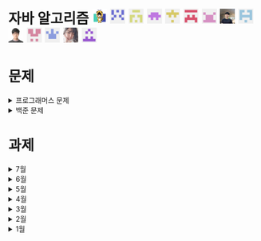 # 자바 알고리즘   <img src="./md-images/elwlahd555.png" height = "30" width="30"> <img src="./md-images/cladren123.png" height = "30" width="30"> <img src="md-images/bear1230.png" height = "30" width="30"> <img src="./md-images/1223gogo.png" height = "30" width="30"> <img src="./md-images/paul.png" height = "30" width="30"> <img src="./md-images/moyu0306.png" height = "30" width="30">  <img src="md-images/rave189.png" height = "30" width="30"> <img src="md-images/europani.png" height = "30" width="30"> <img src="md-images/dongha0917.png" height = "30" width="30"> <img src="md-images/maemenaver.png" height = "30" width="30"> <img src="md-images/hyeyoungeeee.png" height = "30" width="30"> <img src="md-images/HoYoon-Lee.png" height = "30" width="30"> <img src="md-images/babybeb.jpg" height = "30" width="30"> <img src="md-images/JeongHwan5498.png" height = "30" width="30">

# 문제
<details>
<summary>프로그래머스 문제</summary>

- [다트게임](https://programmers.co.kr/learn/courses/30/lessons/17682) <img src="./md-images/haebum.png" height = "30" width="30"> <img src="./md-images/jeeyani.png" height = "30" width="30"> <img src="./md-images/YHT.png" height = "30" width="30"><img src="./md-images/iamsojung.png" height = "30" width = "30"><img src="md-images/bear1230.png" height = "30" width="30"><img src="./md-images/woneee99.png" height = "30" width="30"><img src="./md-images/paul.png" height = "30" width="30"><img src="./md-images/1223gogo.png" height = "30" width="30">

- [비밀지도](https://programmers.co.kr/learn/courses/30/lessons/17681) <img src="./md-images/haebum.png" height = "30" width="30"> <img src="./md-images/YHT.png" height = "30" width="30"><img src="./md-images/iamsojung.png" height = "30" width = "30"> <img src="./md-images/jeeyani.png" height = "30" width="30"><img src="md-images/bear1230.png" height = "30" width="30"><img src="./md-images/woneee99.png" height = "30" width="30"><img src="./md-images/paul.png" height = "30" width="30"><img src="./md-images/1223gogo.png" height = "30" width="30">

- [방금그곡](https://programmers.co.kr/learn/courses/30/lessons/17683) <img src="./md-images/haebum.png" height = "30" width="30"><img src="./md-images/woneee99.png" height = "30" width="30"> <img src="./md-images/YHT.png" height = "30" width="30"><img src="./md-images/1223gogo.png" height = "30" width="30"><img src="md-images/rave189.png" height = "30" width="30"> <img src="./md-images/jeeyani.png" height = "30" width="30"><img src="./md-images/iamsojung.png" height = "30" width = "30"><img src="md-images/bear1230.png" height = "30" width="30">

- [압축](https://programmers.co.kr/learn/courses/30/lessons/17684) <img src="./md-images/haebum.png" height = "30" width="30"><img src="md-images/rave189.png" height = "30" width="30"><img src="./md-images/woneee99.png" height = "30" width="30"> <img src="./md-images/YHT.png" height = "30" width="30"><img src="./md-images/1223gogo.png" height = "30" width="30"><img src="./md-images/iamsojung.png" height = "30" width = "30"><img src="md-images/bear1230.png" height = "30" width="30"> <img src="./md-images/paul.png" height = "30" width="30">

- [파일명 정렬](https://programmers.co.kr/learn/courses/30/lessons/17686) <img src="./md-images/haebum.png" height = "30" width="30"><img src="md-images/rave189.png" height = "30" width="30"><img src="./md-images/iamsojung.png" height = "30" width = "30"><img src="./md-images/woneee99.png" height = "30" width="30"> <img src="./md-images/1223gogo.png" height = "30" width="30"> <img src="./md-images/jeeyani.png" height = "30" width="30"> <img src="md-images/bear1230.png" height = "30" width="30"> <img src="./md-images/YHT.png" height = "30" width="30"> <img src="./md-images/paul.png" height = "30" width="30">

- [k진수에서 소수 개수 구하기](https://programmers.co.kr/learn/courses/30/lessons/92335) <img src="./md-images/jeeyani.png" height = "30" width="30"> <img src="./md-images/YHT.png" height = "30" width="30"><img src="./md-images/woneee99.png" height = "30" width="30"> <img src="./md-images/paul.png" height = "30" width="30"><img src="md-images/rave189.png" height = "30" width="30"> <img src="./md-images/haebum.png" height = "30" width="30"><img src="md-images/bear1230.png" height = "30" width="30"><img src="./md-images/iamsojung.png" height = "30" width = "30"> 

- [수식 최대화](https://programmers.co.kr/learn/courses/30/lessons/67257) <img src="./md-images/jeeyani.png" height = "30" width="30"><img src="md-images/rave189.png" height = "30" width="30"><img src="./md-images/woneee99.png" height = "30" width="30"> <img src="./md-images/haebum.png" height = "30" width="30"><img src="md-images/bear1230.png" height = "30" width="30"> <img src="./md-images/paul.png" height = "30" width="30"> <img src="./md-images/YHT.png" height = "30" width="30"><img src="./md-images/iamsojung.png" height = "30" width = "30">

- [타겟 넘버](https://programmers.co.kr/learn/courses/30/lessons/43165) <img src="md-images/rave189.png" height = "30" width="30"> <img src="./md-images/jeeyani.png" height = "30" width="30"> <img src="./md-images/YHT.png" height = "30" width="30"><img src="./md-images/iamsojung.png" height = "30" width = "30"><img src="./md-images/paul.png" height = "30" width="30"> <img src="./md-images/haebum.png" height = "30" width="30"><img src="./md-images/1223gogo.png" height = "30" width="30"> <img src="./md-images/woneee99.png" height = "30" width="30"><img src="md-images/bear1230.png" height = "30" width="30">

- [튜플](https://programmers.co.kr/learn/courses/30/lessons/64065) <img src="md-images/rave189.png" height = "30" width="30"> <img src="./md-images/haebum.png" height = "30" width="30"> <img src="./md-images/jeeyani.png" height = "30" width="30"><img src="./md-images/woneee99.png" height = "30" width="30"><img src="./md-images/paul.png" height = "30" width="30"><img src="./md-images/1223gogo.png" height = "30" width="30"><img src="md-images/bear1230.png" height = "30" width="30"> 

- [문자열 압축](https://programmers.co.kr/learn/courses/30/lessons/60057) <img src="md-images/rave189.png" height = "30" width="30"> <img src="./md-images/haebum.png" height = "30" width="30"><img src="./md-images/iamsojung.png" height = "30" width = "30"> <img src="./md-images/YHT.png" height = "30" width="30"> <img src="./md-images/jeeyani.png" height = "30" width="30"><img src="./md-images/1223gogo.png" height = "30" width="30"><img src="./md-images/woneee99.png" height = "30" width="30"><img src="md-images/bear1230.png" height = "30" width="30"> <img src="./md-images/paul.png" height = "30" width="30">

- [오픈채팅방](https://programmers.co.kr/learn/courses/30/lessons/42888) <img src="md-images/rave189.png" height = "30" width="30"> <img src="./md-images/haebum.png" height = "30" width="30"><img src="./md-images/iamsojung.png" height = "30" width = "30"> <img src="./md-images/YHT.png" height = "30" width="30"> <img src="./md-images/jeeyani.png" height = "30" width="30"> <img src="./md-images/woneee99.png" height = "30" width="30"> <img src="./md-images/1223gogo.png" height = "30" width="30"> <img src="md-images/bear1230.png" height = "30" width="30">

- [배달](https://programmers.co.kr/learn/courses/30/lessons/12978) <img src="md-images/rave189.png" height = "30" width="30"> <img src="./md-images/haebum.png" height = "30" width="30">  <img src="md-images/elwlahd555.png" height = "30" width="30"> <img src="./md-images/jeeyani.png" height = "30" width="30"> <img src="./md-images/woneee99.png" height = "30" width="30"><img src="./md-images/paul.png" height = "30" width="30"><img src="md-images/bear1230.png" height = "30" width="30"><img src="./md-images/iamsojung.png" height = "30" width = "30"><img src="./md-images/1223gogo.png" height = "30" width = "30">

- [게임 맵 최단거리](https://programmers.co.kr/learn/courses/30/lessons/1844) <img src="md-images/rave189.png" height = "30" width="30"> <img src="./md-images/haebum.png" height = "30" width="30"> <img src="./md-images/jeeyani.png" height = "30" width="30"><img src="./md-images/woneee99.png" height = "30" width="30">  <img src="md-images/elwlahd555.png" height = "30" width="30"> <img src="./md-images/YHT.png" height = "30" width="30"><img src="./md-images/paul.png" height = "30" width="30"><img src="./md-images/iamsojung.png" height = "30" width = "30"><img src="md-images/bear1230.png" height = "30" width="30"> <img src="md-images/1223gogo.png" height = "30" width="30"> 

- [키패드 누르기](https://programmers.co.kr/learn/courses/30/lessons/67256) <img src="./md-images/haebum.png" height = "30" width="30"> <img src="./md-images/jeeyani.png" height = "30" width="30"><img src="md-images/rave189.png" height = "30" width="30"> <img src="./md-images/YHT.png" height = "30" width="30"><img src="./md-images/iamsojung.png" height = "30" width = "30">  <img src="./md-images/elwlahd555.png" height = "30" width="30"><img src="./md-images/woneee99.png" height = "30" width="30"><img src="./md-images/paul.png" height = "30" width="30"><img src="md-images/bear1230.png" height = "30" width="30"><img src="./md-images/1223gogo.png" height = "30" width="30">

- [거리두기 확인하기](https://programmers.co.kr/learn/courses/30/lessons/81302) <img src="./md-images/haebum.png" height = "30" width="30"> <img src="./md-images/jeeyani.png" height = "30" width="30"><img src="md-images/rave189.png" height = "30" width="30"> <img src="./md-images/YHT.png" height = "30" width="30"><img src="./md-images/iamsojung.png" height = "30" width = "30">  <img src="./md-images/elwlahd555.png" height = "30" width="30"><img src="./md-images/woneee99.png" height = "30" width="30"><img src="./md-images/paul.png" height = "30" width="30"><img src="md-images/bear1230.png" height = "30" width="30"><img src="./md-images/1223gogo.png" height = "30" width="30">

- [보석 쇼핑](https://programmers.co.kr/learn/courses/30/lessons/67258) <img src="./md-images/haebum.png" height = "30" width="30"><img src="md-images/rave189.png" height = "30" width="30"> <img src="./md-images/YHT.png" height = "30" width="30"> <img src="./md-images/elwlahd555.png" height = "30" width="30"> <img src="./md-images/jeeyani.png" height = "30" width="30"><img src="./md-images/1223gogo.png" height = "30" width="30"><img src="./md-images/woneee99.png" height = "30" width="30"><img src="./md-images/iamsojung.png" height = "30" width = "30"><img src="./md-images/paul.png" height = "30" width="30"> <img src="md-images/bear1230.png" height = "30" width="30">

- [로또의 최고 순위와 최저 순위](https://programmers.co.kr/learn/courses/30/lessons/77484) <img src="./md-images/haebum.png" height = "30" width="30"><img src="md-images/rave189.png" height = "30" width="30"> <img src="./md-images/YHT.png" height = "30" width="30"> <img src="./md-images/jeeyani.png" height = "30" width="30"><img src="./md-images/iamsojung.png" height = "30" width = "30"><img src="./md-images/woneee99.png" height = "30" width="30"><img src="./md-images/1223gogo.png" height = "30" width="30"> <img src="./md-images/elwlahd555.png" height = "30" width="30"><img src="./md-images/paul.png" height = "30" width="30"><img src="md-images/bear1230.png" height = "30" width="30">

- [행렬 테두리 회전하기](https://programmers.co.kr/learn/courses/30/lessons/77485) <img src="./md-images/haebum.png" height = "30" width="30"><img src="md-images/rave189.png" height = "30" width="30"> <img src="./md-images/YHT.png" height = "30" width="30"><img src="./md-images/iamsojung.png" height = "30" width = "30"><img src="./md-images/woneee99.png" height = "30" width="30"><img src="./md-images/1223gogo.png" height = "30" width="30"> <img src="./md-images/jeeyani.png" height = "30" width="30"> <img src="./md-images/elwlahd555.png" height = "30" width="30"><img src="./md-images/paul.png" height = "30" width="30"><img src="md-images/bear1230.png" height = "30" width="30">

- [다단계 칫솔 판매](https://programmers.co.kr/learn/courses/30/lessons/77486) <img src="./md-images/haebum.png" height = "30" width="30"><img src="md-images/rave189.png" height = "30" width="30"><img src="./md-images/woneee99.png" height = "30" width="30"> <img src="./md-images/jeeyani.png" height = "30" width="30"> <img src="./md-images/elwlahd555.png" height = "30" width="30"> <img src="./md-images/YHT.png" height = "30" width="30"><img src="./md-images/1223gogo.png" height = "30" width="30"><img src="md-images/bear1230.png" height = "30" width="30"> <img src="./md-images/paul.png" height = "30" width="30">

- [2 x n 타일링](https://programmers.co.kr/learn/courses/30/lessons/12900) <img src="./md-images/haebum.png" height = "30" width="30"> <img src="./md-images/YHT.png" height = "30" width="30"> <img src="./md-images/elwlahd555.png" height = "30" width="30"> <img src="./md-images/jeeyani.png" height = "30" width="30"><img src="md-images/rave189.png" height = "30" width="30"><img src="./md-images/woneee99.png" height = "30" width="30"><img src="./md-images/iamsojung.png" height = "30" width = "30"><img src="md-images/bear1230.png" height = "30" width="30"> <img src="./md-images/1223gogo.png" height = "30" width="30"><img src="./md-images/paul.png" height = "30" width="30">

- [불량 사용자](https://programmers.co.kr/learn/courses/30/lessons/64064) <img src="./md-images/haebum.png" height = "30" width="30"> <img src="./md-images/elwlahd555.png" height = "30" width="30"> <img src="./md-images/jeeyani.png" height = "30" width="30"><img src="./md-images/woneee99.png" height = "30" width="30"> <img src="./md-images/YHT.png" height = "30" width="30"><img src="md-images/bear1230.png" height = "30" width="30"> <img src="./md-images/1223gogo.png" height = "30" width="30">

- [양궁 대회](https://programmers.co.kr/learn/courses/30/lessons/92342) <img src="./md-images/haebum.png" height = "30" width="30"> <img src="./md-images/YHT.png" height = "30" width="30"> <img src="./md-images/jeeyani.png" height = "30" width="30"> <img src="./md-images/elwlahd555.png" height = "30" width="30"><img src="./md-images/iamsojung.png" height = "30" width = "30"><img src="md-images/bear1230.png" height = "30" width="30"><img src="./md-images/paul.png" height = "30" width="30">

- [스킬 트리](https://programmers.co.kr/learn/courses/30/lessons/49993) <img src="./md-images/haebum.png" height = "30" width="30"> <img src="./md-images/elwlahd555.png" height = "30" width="30"><img src="md-images/rave189.png" height = "30" width="30"> <img src="./md-images/YHT.png" height = "30" width="30"> <img src="./md-images/jeeyani.png" height = "30" width="30"> <img src="md-images/bear1230.png" height = "30" width="30"><img src="./md-images/paul.png" height = "30" width="30">

- [후보 키](https://programmers.co.kr/learn/courses/30/lessons/42890) <img src="./md-images/haebum.png" height = "30" width="30"> <img src="./md-images/iamsojung.png" height = "30" width = "30"><img src="md-images/rave189.png" height = "30" width="30"> <img src="./md-images/YHT.png" height = "30" width="30"> <img src="./md-images/jeeyani.png" height = "30" width="30"> <img src="./md-images/elwlahd555.png" height = "30" width="30"><img src="./md-images/paul.png" height = "30" width="30"><img src="md-images/bear1230.png" height = "30" width="30"><img src="./md-images/1223gogo.png" height = "30" width="30">

- [점프와 순간이동](https://programmers.co.kr/learn/courses/30/lessons/12980) <img src="./md-images/elwlahd555.png" height = "30" width="30"><img src="md-images/rave189.png" height = "30" width="30"> <img src="./md-images/haebum.png" height = "30" width="30"><img src="./md-images/iamsojung.png" height = "30" width = "30"> <img src="./md-images/jeeyani.png" height = "30" width="30"> <img src="./md-images/YHT.png" height = "30" width="30"><img src="./md-images/paul.png" height = "30" width="30"><img src="md-images/bear1230.png" height = "30" width="30"><img src="./md-images/1223gogo.png" height = "30" width="30">

- [광고 삽입](https://programmers.co.kr/learn/courses/30/lessons/72414) <img src="./md-images/YHT.png" height = "30" width="30"> <img src="./md-images/haebum.png" height = "30" width="30"> <img src="./md-images/elwlahd555.png" height = "30" width="30"> <img src="./md-images/jeeyani.png" height = "30" width="30"><img src="./md-images/woneee99.png" height = "30" width="30"><img src="./md-images/iamsojung.png" height = "30" width = "30"><img src="./md-images/1223gogo.png" height = "30" width = "30"><img src="md-images/rave189.png" height = "30" width="30"><img src="md-images/bear1230.png" height = "30" width="30"> <img src="./md-images/paul.png" height = "30" width="30">

- [합승 택시 요금](https://programmers.co.kr/learn/courses/30/lessons/72413) <img src="./md-images/iamsojung.png" height = "30" width = "30"><img src="md-images/rave189.png" height = "30" width="30"> <img src="./md-images/haebum.png" height = "30" width="30"><img src="./md-images/woneee99.png" height = "30" width="30"> <img src="./md-images/elwlahd555.png" height = "30" width="30"> <img src="./md-images/jeeyani.png" height = "30" width="30"> <img src="./md-images/YHT.png" height = "30" width = "30"> <img src="./md-images/1223gogo.png" height = "30" width = "30"><img src="md-images/bear1230.png" height = "30" width="30">

- [카드 짝 맞추기](https://programmers.co.kr/learn/courses/30/lessons/72415) <img src="./md-images/jeeyani.png" height = "30" width="30"><img src="./md-images/woneee99.png" height = "30" width="30"> <img src="./md-images/elwlahd555.png" height = "30" width="30"> <img src="./md-images/YHT.png" height = "30" width="30"><img src="./md-images/1223gogo.png" height = "30" width="30"><img src="./md-images/iamsojung.png" height = "30" width = "30"><img src="md-images/rave189.png" height = "30" width="30"><img src="./md-images/paul.png" height = "30" width="30"><img src="md-images/bear1230.png" height = "30" width="30"> <img src="./md-images/haebum.png" height = "30" width="30">

- [주차 요금 계산](https://programmers.co.kr/learn/courses/30/lessons/92341) <img src="./md-images/haebum.png" height = "30" width="30"><img src="./md-images/woneee99.png" height = "30" width="30"> <img src="./md-images/jeeyani.png" height = "30" width="30"><img src="md-images/rave189.png" height = "30" width="30"> <img src="./md-images/elwlahd555.png" height = "30" width="30"><img src="./md-images/1223gogo.png" height = "30" width="30"><img src="md-images/bear1230.png" height = "30" width="30"> <img src="./md-images/YHT.png" height = "30" width="30"><img src="./md-images/paul.png" height = "30" width="30">

- [124 나라의 숫자](https://programmers.co.kr/learn/courses/30/lessons/12899) <img src="md-images/rave189.png" height = "30" width="30"> <img src="./md-images/YHT.png" height = "30" width="30"> <img src="./md-images/haebum.png" height = "30" width="30"> <img src="./md-images/jeeyani.png" height = "30" width="30"><img src="./md-images/woneee99.png" height = "30" width="30"><img src="./md-images/1223gogo.png" height = "30" width="30"> <img src="md-images/bear1230.png" height = "30" width="30"> <img src="./md-images/paul.png" height = "30" width="30">

- [괄호 회전하기](https://programmers.co.kr/learn/courses/30/lessons/76502) <img src="md-images/rave189.png" height = "30" width="30"> <img src="./md-images/haebum.png" height = "30" width="30"> <img src="./md-images/jeeyani.png" height = "30" width="30"><img src="./md-images/woneee99.png" height = "30" width="30"><img src="./md-images/1223gogo.png" height = "30" width="30"> <img src="./md-images/YHT.png" height = "30" width="30"><img src="md-images/bear1230.png" height = "30" width="30"> <img src="./md-images/paul.png" height = "30" width="30">

- [다리를 지나는 트럭](https://programmers.co.kr/learn/courses/30/lessons/42583) <img src="./md-images/elwlahd555.png" height = "30" width="30"><img src="md-images/rave189.png" height = "30" width="30"><img src="md-images/Soobinhand.png" height = "30" width="30"> <img src="./md-images/haebum.png" height = "30" width="30"> <img src="./md-images/jeeyani.png" height = "30" width="30"> <img src="./md-images/YHT.png" height = "30" width="30"><img src="./md-images/paul.png" height = "30" width="30"> <img src="./md-images/woneee99.png" height = "30" width="30"><img src="md-images/1223gogo.png" height = "30" width="30"><img src="md-images/bear1230.png" height = "30" width="30"> 

- [H-Index](https://programmers.co.kr/learn/courses/30/lessons/42747) <img src="md-images/rave189.png" height = "30" width="30"> <img src="./md-images/haebum.png" height = "30" width="30"><img src="md-images/Soobinhand.png" height = "30" width="30"> <img src="./md-images/elwlahd555.png" height = "30" width="30"> <img src="./md-images/jeeyani.png" height = "30" width="30"> <img src="./md-images/YHT.png" height = "30" width="30"><img src="./md-images/woneee99.png" height = "30" width="30"><img src="md-images/1223gogo.png" height = "30" width="30"> <img src="md-images/bear1230.png" height = "30" width="30"> <img src="./md-images/paul.png" height = "30" width="30">

- [괄호 변환](https://programmers.co.kr/learn/courses/30/lessons/60058) <img src="md-images/rave189.png" height = "30" width="30"> <img src="./md-images/haebum.png" height = "30" width="30"> <img src="md-images/Soobinhand.png" height = "30" width="30"> <img src="./md-images/jeeyani.png" height = "30" width="30"> <img src="./md-images/elwlahd555.png" height = "30" width="30"> <img src="./md-images/YHT.png" height = "30" width="30"><img src="./md-images/woneee99.png" height = "30" width="30"><img src="./md-images/1223gogo.png" height = "30" width="30"><img src="./md-images/paul.png" height = "30" width="30"><img src="md-images/bear1230.png" height = "30" width="30"> 

- [전화번호 목록](https://programmers.co.kr/learn/courses/30/lessons/42577) <img src="md-images/rave189.png" height = "30" width="30"> <img src="./md-images/jeeyani.png" height = "30" width="30"> <img src="./md-images/haebum.png" height = "30" width="30"> <img src="md-images/Soobinhand.png" height = "30" width="30"> <img src="md-images/YHT.png" height = "30" width="30"> <img src="./md-images/elwlahd555.png" height = "30" width="30"> <img src="./md-images/paul.png" height = "30" width="30"><img src="./md-images/woneee99.png" height = "30" width="30"><img src="./md-images/1223gogo.png" height = "30" width="30"><img src="md-images/bear1230.png" height = "30" width="30">

- [예상 대진표](https://programmers.co.kr/learn/courses/30/lessons/12985) <img src="md-images/rave189.png" height = "30" width="30"> <img src="./md-images/haebum.png" height = "30" width="30"> <img src="md-images/Soobinhand.png" height = "30" width="30"> <img src="./md-images/elwlahd555.png" height = "30" width="30"> <img src="./md-images/jeeyani.png" height = "30" width="30"> <img src="md-images/YHT.png" height = "30" width="30"><img src="./md-images/paul.png" height = "30" width="30"><img src="./md-images/woneee99.png" height = "30" width="30"><img src="./md-images/1223gogo.png" height = "30" width="30"><img src="md-images/bear1230.png" height = "30" width="30">

- [[1차] 뉴스 클러스터링](https://programmers.co.kr/learn/courses/30/lessons/17677) <img src="md-images/rave189.png" height = "30" width="30"> <img src="./md-images/haebum.png" height = "30" width="30"> <img src="md-images/Soobinhand.png" height = "30" width="30"> <img src="md-images/YHT.png" height = "30" width="30"> <img src="./md-images/jeeyani.png" height = "30" width="30"><img src="./md-images/woneee99.png" height = "30" width="30"> <img src="./md-images/elwlahd555.png" height = "30" width="30"><img src="md-images/bear1230.png" height = "30" width="30"><img src="./md-images/paul.png" height = "30" width="30">

- [신규 아이디 추천](https://programmers.co.kr/learn/courses/30/lessons/72410) <img src="md-images/rave189.png" height = "30" width="30"> <img src="./md-images/haebum.png" height = "30" width="30"> <img src="md-images/Soobinhand.png" height = "30" width="30"> <img src="./md-images/jeeyani.png" height = "30" width="30"><img src="./md-images/paul.png" height = "30" width="30"> <img src="./md-images/YHT.png" height = "30" width="30"><img src="./md-images/1223gogo.png" height = "30" width="30"><img src="md-images/bear1230.png" height = "30" width="30"> <img src="./md-images/elwlahd555.png" height = "30" width="30">

- [영어 끝말잇기](https://programmers.co.kr/learn/courses/30/lessons/12981) <img src="md-images/rave189.png" height = "30" width="30"> <img src="./md-images/haebum.png" height = "30" width="30"> <img src="md-images/Soobinhand.png" height = "30" width="30"> <img src="./md-images/jeeyani.png" height = "30" width="30"><img src="./md-images/paul.png" height = "30" width="30"> <img src="./md-images/YHT.png" height = "30" width="30"><img src="./md-images/1223gogo.png" height = "30" width="30"><img src="md-images/bear1230.png" height = "30" width="30"> <img src="./md-images/elwlahd555.png" height = "30" width="30">

- [단체사진 찍기](https://programmers.co.kr/learn/courses/30/lessons/1835) <img src="md-images/rave189.png" height = "30" width="30"> <img src="./md-images/haebum.png" height = "30" width="30"> <img src="./md-images/jeeyani.png" height = "30" width="30"><img src="./md-images/woneee99.png" height = "30" width="30"> <img src="./md-images/elwlahd555.png" height = "30" width="30"> <img src="md-images/YHT.png" height = "30" width="30"><img src="./md-images/1223gogo.png" height = "30" width="30"><img src="md-images/bear1230.png" height = "30" width="30"><img src="./md-images/paul.png" height = "30" width="30"> 

- [피로도](https://programmers.co.kr/learn/courses/30/lessons/87946) <img src="md-images/rave189.png" height = "30" width="30"> <img src="./md-images/haebum.png" height = "30" width="30"> <img src="md-images/YHT.png" height = "30" width="30"><img src="./md-images/1223gogo.png" height = "30" width="30"> <img src="./md-images/elwlahd555.png" height = "30" width="30"><img src="./md-images/woneee99.png" height = "30" width="30"><img src="md-images/bear1230.png" height = "30" width="30"> <img src="./md-images/paul.png" height = "30" width="30"> 

- [JadenCase 문자열 만들기](https://programmers.co.kr/learn/courses/30/lessons/12951) <img src="md-images/rave189.png" height = "30" width="30"> <img src="./md-images/haebum.png" height = "30" width="30"> <img src="./md-images/elwlahd555.png" height = "30" width="30"><img src="./md-images/woneee99.png" height = "30" width="30"> <img src="./md-images/jeeyani.png" height = "30" width="30"> <img src="md-images/YHT.png" height = "30" width="30"><img src="md-images/bear1230.png" height = "30" width="30"> 

- [행렬의 곱셈](https://programmers.co.kr/learn/courses/30/lessons/12949) <img src="./md-images/haebum.png" height = "30" width="30"> <img src="./md-images/elwlahd555.png" height = "30" width="30"> <img src="./md-images/jeeyani.png" height = "30" width="30"><img src="./md-images/woneee99.png" height = "30" width="30"> <img src="md-images/moyu0306.png" height = "30" width="30"> <img src="md-images/1223gogo.png" height = "30" width="30"> <img src="md-images/YHT.png" height = "30" width="30"><img src="md-images/bear1230.png" height = "30" width="30"> 

- [메뉴 리뉴얼](https://programmers.co.kr/learn/courses/30/lessons/72411) <img src="./md-images/jeeyani.png" height = "30" width="30"> <img src="md-images/moyu0306.png" height = "30" width="30"> <img src="./md-images/YHT.png" height = "30" width="30"> <img src="./md-images/haebum.png" height = "30" width="30"> <img src="./md-images/1223gogo.png" height = "30" width="30"><img src="md-images/rave189.png" height = "30" width="30"><img src="md-images/bear1230.png" height = "30" width="30"> <img src="./md-images/paul.png" height = "30" width="30"> <img src="./md-images/elwlahd555.png" height = "30" width="30">

- [카카오프렌즈 컬러링북](https://programmers.co.kr/learn/courses/30/lessons/1829) <img src="./md-images/YHT.png" height = "30" width="30"> <img src="./md-images/jeeyani.png" height = "30" width="30"> <img src="./md-images/haebum.png" height = "30" width="30"><img src="md-images/rave189.png" height = "30" width="30"> <img src="md-images/moyu0306.png" height = "30" width="30"><img src="./md-images/1223gogo.png" height = "30" width="30"> <img src="./md-images/elwlahd555.png" height = "30" width="30"><img src="md-images/bear1230.png" height = "30" width="30"><img src="./md-images/paul.png" height = "30" width="30">

- [방문 길이](https://programmers.co.kr/learn/courses/30/lessons/49994) <img src="./md-images/haebum.png" height = "30" width="30"><img src="md-images/rave189.png" height = "30" width="30"> <img src="md-images/moyu0306.png" height = "30" width="30"> <img src="md-images/YHT.png" height = "30" width="30"><img src="./md-images/1223gogo.png" height = "30" width="30"><img src="md-images/bear1230.png" height = "30" width="30"> <img src="./md-images/paul.png" height = "30" width="30"> <img src="./md-images/elwlahd555.png" height = "30" width="30">

- [[1차] 캐시](https://programmers.co.kr/learn/courses/30/lessons/17680) <img src="md-images/rave189.png" height = "30" width="30"> <img src="md-images/YHT.png" height = "30" width="30"> <img src="./md-images/haebum.png" height = "30" width="30"> <img src="md-images/moyu0306.png" height = "30" width="30"><img src="./md-images/paul.png" height = "30" width="30"> <img src="md-images/bear1230.png" height = "30" width="30"> <img src="./md-images/elwlahd555.png" height = "30" width="30"><img src="./md-images/1223gogo.png" height = "30" width="30">

- [순위 검색](https://programmers.co.kr/learn/courses/30/lessons/72412) <img src="md-images/rave189.png" height = "30" width="30"> <img src="md-images/YHT.png" height = "30" width="30"> <img src="./md-images/elwlahd555.png" height = "30" width="30"> <img src="md-images/moyu0306.png" height = "30" width="30"> <img src="./md-images/haebum.png" height = "30" width="30"><img src="./md-images/1223gogo.png" height = "30" width="30"><img src="md-images/bear1230.png" height = "30" width="30"> <img src="./md-images/paul.png" height = "30" width="30"> 

- [[1차] 프렌즈4블록](https://programmers.co.kr/learn/courses/30/lessons/17679) <img src="md-images/rave189.png" height = "30" width="30"> <img src="./md-images/haebum.png" height = "30" width="30"> <img src="./md-images/elwlahd555.png" height = "30" width="30"> <img src="md-images/moyu0306.png" height = "30" width="30"> <img src="./md-images/jeeyani.png" height = "30" width="30"><img src="./md-images/1223gogo.png" height = "30" width="30"><img src="md-images/bear1230.png" height = "30" width="30"><img src="./md-images/paul.png" height = "30" width="30"> 

- [더 맵게](https://programmers.co.kr/learn/courses/30/lessons/42626) <img src="md-images/rave189.png" height = "30" width="30"> <img src="./md-images/elwlahd555.png" height = "30" width="30"> <img src="./md-images/haebum.png" height = "30" width="30"> <img src="md-images/moyu0306.png" height = "30" width="30"> <img src="./md-images/jeeyani.png" height = "30" width="30"> <img src="./md-images/YHT.png" height = "30" width="30"><img src="./md-images/1223gogo.png" height = "30" width="30"><img src="./md-images/woneee99.png" height = "30" width="30"><img src="md-images/bear1230.png" height = "30" width="30"> <img src="./md-images/paul.png" height = "30" width="30"> 

- [기능개발](https://programmers.co.kr/learn/courses/30/lessons/42586) <img src="md-images/rave189.png" height = "30" width="30"> <img src="./md-images/elwlahd555.png" height = "30" width="30"> <img src="./md-images/haebum.png" height = "30" width="30"> <img src="./md-images/YHT.png" height = "30" width="30"><img src="./md-images/woneee99.png" height = "30" width="30"><img src="./md-images/1223gogo.png" height = "30" width="30"> <img src="./md-images/jeeyani.png" height = "30" width="30">  <img src="md-images/moyu0306.png" height = "30" width="30"><img src="md-images/bear1230.png" height = "30" width="30"> 

- [빛의 경로 사이클](https://programmers.co.kr/learn/courses/30/lessons/86052) <img src="./md-images/elwlahd555.png" height = "30" width="30"> <img src="./md-images/haebum.png" height = "30" width="30"><img src="md-images/rave189.png" height = "30" width="30"> <img src="./md-images/jeeyani.png" height = "30" width="30"> <img src="md-images/moyu0306.png" height = "30" width="30"><img src="./md-images/woneee99.png" height = "30" width="30"><img src="./md-images/1223gogo.png" height = "30" width="30"> <img src="./md-images/YHT.png" height = "30" width="30"><img src="./md-images/paul.png" height = "30" width="30"> 

- [n진수 게임](https://programmers.co.kr/learn/courses/30/lessons/17687) <img src="./md-images/elwlahd555.png" height = "30" width="30"> <img src="./md-images/haebum.png" height = "30" width="30"><img src="md-images/rave189.png" height = "30" width="30"> <img src="./md-images/jeeyani.png" height = "30" width="30"> <img src="md-images/moyu0306.png" height = "30" width="30"><img src="./md-images/woneee99.png" height = "30" width="30"> <img src="./md-images/YHT.png" height = "30" width="30"> <img src="./md-images/1223gogo.png" height = "30" width="30"><img src="md-images/bear1230.png" height = "30" width="30"> <img src="./md-images/paul.png" height = "30" width="30"> 

- [멀쩡한 사각형](https://programmers.co.kr/learn/courses/30/lessons/62048) <img src="./md-images/elwlahd555.png" height = "30" width="30"><img src="md-images/rave189.png" height = "30" width="30"> <img src="./md-images/haebum.png" height = "30" width="30"> <img src="md-images/moyu0306.png" height = "30" width="30"> <img src="./md-images/jeeyani.png" height = "30" width="30"><img src="./md-images/woneee99.png" height = "30" width="30"><img src="./md-images/paul.png" height = "30" width="30"> <img src="./md-images/YHT.png" height = "30" width="30"> <img src="md-images/bear1230.png" height = "30" width="30"><img src="md-images/1223gogo.png" height = "30" width="30">

- [카펫](https://programmers.co.kr/learn/courses/30/lessons/42842) <img src="./md-images/elwlahd555.png" height = "30" width="30"><img src="md-images/rave189.png" height = "30" width="30"> <img src="./md-images/haebum.png" height = "30" width="30"> <img src="md-images/moyu0306.png" height = "30" width="30"><img src="md-images/bear1230.png" height = "30" width="30"><img src="./md-images/woneee99.png" height = "30" width="30"><img src="./md-images/YHT.png" height = "30" width="30"><img src="md-images/1223gogo.png" height = "30" width="30"><img src="./md-images/paul.png" height = "30" width="30"> 

- [구명보트](https://programmers.co.kr/learn/courses/30/lessons/42885) <img src="md-images/moyu0306.png" height = "30" width="30"> <img src="./md-images/haebum.png" height = "30" width="30"><img src="md-images/rave189.png" height = "30" width="30"> <img src="./md-images/elwlahd555.png" height = "30" width="30"> <img src="./md-images/YHT.png" height = "30" width="30"><img src="./md-images/paul.png" height = "30" width="30"> <img src="./md-images/woneee99.png" height = "30" width="30"> <img src="./md-images/jeeyani.png" height = "30" width="30"><img src="md-images/bear1230.png" height = "30" width="30"><img src="md-images/1223gogo.png" height = "30" width="30"> 

- [교점에 별 만들기](https://programmers.co.kr/learn/courses/30/lessons/87377) <img src="./md-images/haebum.png" height = "30" width="30"><img src="md-images/rave189.png" height = "30" width="30"> <img src="md-images/moyu0306.png" height = "30" width="30"> <img src="./md-images/elwlahd555.png" height = "30" width="30"> <img src="./md-images/YHT.png" height = "30" width="30"><img src="./md-images/paul.png" height = "30" width="30"> <img src="./md-images/woneee99.png" height = "30" width="30"><img src="md-images/bear1230.png" height = "30" width="30"> <img src="md-images/1223gogo.png" height = "30" width="30"> 

- [디스크 컨트롤러](https://programmers.co.kr/learn/courses/30/lessons/42627) <img src="./md-images/haebum.png" height = "30" width="30"> <img src="./md-images/elwlahd555.png" height = "30" width="30"><img src="./md-images/woneee99.png" height = "30" width="30"><img src="md-images/rave189.png" height = "30" width="30"> <img src="./md-images/jeeyani.png" height = "30" width="30"><img src="./md-images/1223gogo.png" height = "30" width="30"> <img src="md-images/moyu0306.png" height = "30" width="30"> <img src="./md-images/YHT.png" height = "30" width="30"> <img src="md-images/bear1230.png" height = "30" width="30"><img src="./md-images/paul.png" height = "30" width="30">

- [등굣길](https://programmers.co.kr/learn/courses/30/lessons/42898) <img src="./md-images/haebum.png" height = "30" width="30"><img src="md-images/rave189.png" height = "30" width="30"> <img src="./md-images/elwlahd555.png" height = "30" width="30"> <img src="md-images/moyu0306.png" height = "30" width="30"> <img src="./md-images/jeeyani.png" height = "30" width="30"> <img src="./md-images/YHT.png" height = "30" width="30"><img src="./md-images/1223gogo.png" height = "30" width="30"><img src="./md-images/paul.png" height = "30" width="30"><img src="md-images/bear1230.png" height = "30" width="30">

- [사라지는 발판](https://programmers.co.kr/learn/courses/30/lessons/92345) <img src="./md-images/haebum.png" height = "30" width="30"> <img src="./md-images/jeeyani.png" height = "30" width="30"> <img src="./md-images/elwlahd555.png" height = "30" width="30"> <img src="./md-images/YHT.png" height = "30" width="30"> <img src="md-images/moyu0306.png" height = "30" width="30"><img src="./md-images/1223gogo.png" height = "30" width="30"><img src="md-images/bear1230.png" height = "30" width="30"><img src="./md-images/paul.png" height = "30" width="30">

- [쿼드압축 후 개수 세기](https://programmers.co.kr/learn/courses/30/lessons/68936) <img src="md-images/rave189.png" height = "30" width="30"> <img src="md-images/moyu0306.png" height = "30" width="30"> <img src="./md-images/jeeyani.png" height = "30" width="30"> <img src="./md-images/haebum.png" height = "30" width="30"> <img src="./md-images/elwlahd555.png" height = "30" width="30"> <img src="md-images/kwonyl14.png" height = "30" width="30"> <img src="md-images/YHT.png" height = "30" width="30"> <img src="md-images/bear1230.png" height = "30" width="30"><img src="./md-images/paul.png" height = "30" width="30">

- [가장 큰 정사각형 찾기](https://programmers.co.kr/learn/courses/30/lessons/12905) <img src="md-images/rave189.png" height = "30" width="30"> <img src="md-images/moyu0306.png" height = "30" width="30"> <img src="./md-images/jeeyani.png" height = "30" width="30"> <img src="./md-images/haebum.png" height = "30" width="30"> <img src="./md-images/elwlahd555.png" height = "30" width="30"> <img src="md-images/kwonyl14.png" height = "30" width="30"> <img src="md-images/YHT.png" height = "30" width="30"> <img src="md-images/bear1230.png" height = "30" width="30"><img src="./md-images/paul.png" height = "30" width="30"> 

- [단어 변환](https://programmers.co.kr/learn/courses/30/lessons/43163) <img src="md-images/rave189.png" height = "30" width="30"> <img src="md-images/YHT.png" height = "30" width="30"><img src="./md-images/haebum.png" height = "30" width="30"> <img src="md-images/kwonyl14.png" height = "30" width="30">

- [입국심사](https://programmers.co.kr/learn/courses/30/lessons/43238) <img src="md-images/rave189.png" height = "30" width="30"><img src="./md-images/cladren123.png" height = "30" width="30"> <img src="./md-images/YHT.png" height = "30" width="30"> <img src="./md-images/elwlahd555.png" height = "30" width="30"> <img src="md-images/kwonyl14.png" height = "30" width="30"> <img src="md-images/moyu0306.png" height = "30" width="30"><img src="md-images/1223gogo.png" height = "30" width="30"> <img src="md-images/bear1230.png" height = "30" width="30"> <img src="./md-images/paul.png" height = "30" width="30">

- [N으로 표현](https://programmers.co.kr/learn/courses/30/lessons/42895) <img src="md-images/rave189.png" height = "30" width="30"><img src="./md-images/cladren123.png" height = "30" width="30"> <img src="./md-images/kwonyl14.png" height = "30" width="30"><img src="./md-images/1223gogo.png" height = "30" width="30"> <img src="./md-images/YHT.png" height = "30" width="30"> <img src="md-images/moyu0306.png" height = "30" width="30"><img src="./md-images/paul.png" height = "30" width="30"><img src="md-images/bear1230.png" height = "30" width="30"> <img src="./md-images/elwlahd555.png" height = "30" width="30">

- [파괴되지 않은 건물](https://programmers.co.kr/learn/courses/30/lessons/92344)<img src="./md-images/cladren123.png" height = "30" width="30"> <img src="./md-images/YHT.png" height = "30" width="30"><img src="md-images/rave189.png" height = "30" width="30"> <img src="md-images/moyu0306.png" height = "30" width="30"> <img src="./md-images/elwlahd555.png" height = "30" width="30"><img src="md-images/1223gogo.png" height = "30" width="30"> <img src="md-images/bear1230.png" height = "30" width="30">  <img src="./md-images/kwonyl14.png" height = "30" width="30"><img src="./md-images/paul.png" height = "30" width="30">

- [미로 탈출](https://programmers.co.kr/learn/courses/30/lessons/81304)<img src="./md-images/cladren123.png" height = "30" width="30"><img src="md-images/rave189.png" height = "30" width="30"> <img src="./md-images/elwlahd555.png" height = "30" width="30"> <img src="md-images/moyu0306.png" height = "30" width="30"><img src="md-images/bear1230.png" height = "30" width="30">

- [양과 늑대](https://programmers.co.kr/learn/courses/30/lessons/92343)<img src="./md-images/cladren123.png" height = "30" width="30"><img src="md-images/rave189.png" height = "30" width="30"> <img src="./md-images/kwonyl14.png" height = "30" width="30"> <img src="./md-images/elwlahd555.png" height = "30" width="30"><img src="md-images/bear1230.png" height = "30" width="30"><img src="./md-images/paul.png" height = "30" width="30">

- [길 찾기 게임](https://programmers.co.kr/learn/courses/30/lessons/42892) <img src="./md-images/elwlahd555.png" height = "30" width="30"><img src="md-images/rave189.png" height = "30" width="30"><img src="./md-images/cladren123.png" height = "30" width="30"> <img src="./md-images/moyu0306.png" height = "30" width="30"> <img src="./md-images/kwonyl14.png" height = "30" width="30"> <img src="md-images/bear1230.png" height = "30" width="30">

- [경주로 건설](https://programmers.co.kr/learn/courses/30/lessons/67259) <img src="./md-images/kwonyl14.png" height = "30" width="30"> <img src="md-images/rave189.png" height = "30" width="30"> <img src="./md-images/elwlahd555.png" height = "30" width="30"><img src="./md-images/cladren123.png" height = "30" width="30"><img src="md-images/bear1230.png" height = "30" width="30"> <img src="./md-images/moyu0306.png" height = "30" width="30">

- [금과 은 운반하기](https://programmers.co.kr/learn/courses/30/lessons/86053)<img src="./md-images/cladren123.png" height = "30" width="30"> <img src="./md-images/elwlahd555.png" height = "30" width="30"><img src="md-images/bear1230.png" height = "30" width="30"> <img src="./md-images/moyu0306.png" height = "30" width="30"> <img src="./md-images/kwonyl14.png" height = "30" width="30"><img src="md-images/rave189.png" height = "30" width="30">

- [스티커 모으기(2)](https://programmers.co.kr/learn/courses/30/lessons/12971)<img src="./md-images/cladren123.png" height = "30" width="30"> <img src="./md-images/elwlahd555.png" height = "30" width="30"><img src="md-images/rave189.png" height = "30" width="30"><img src="md-images/bear1230.png" height = "30" width="30"> <img src="./md-images/kwonyl14.png" height = "30" width="30"> <img src="./md-images/moyu0306.png" height = "30" width="30">

- [풍선 터뜨리기](https://programmers.co.kr/learn/courses/30/lessons/68646)<img src="md-images/rave189.png" height = "30" width="30"> <img src="./md-images/kwonyl14.png" height = "30" width="30"><img src="./md-images/cladren123.png" height = "30" width="30"> <img src="./md-images/moyu0306.png" height = "30" width="30"><img src="md-images/bear1230.png" height = "30" width="30">

- [호텔 방 배정](https://programmers.co.kr/learn/courses/30/lessons/64063)<img src="md-images/rave189.png" height = "30" width="30"><img src="md-images/bear1230.png" height = "30" width="30"> <img src="./md-images/elwlahd555.png" height = "30" width="30">

- [네트워크](https://programmers.co.kr/learn/courses/30/lessons/43162) <img src="./md-images/elwlahd555.png" height = "30" width="30"><img src="md-images/rave189.png" height = "30" width="30"><img src="./md-images/cladren123.png" height = "30" width="30"> <img src="./md-images/kwonyl14.png" height = "30" width="30"> <img src="md-images/bear1230.png" height = "30" width="30">

- [몸짱 트레이너 라이언의 고민](https://programmers.co.kr/learn/courses/30/lessons/1838) <img src="./md-images/cladren123.png" height = "30" width="30"> <img src="md-images/bear1230.png" height = "30" width="30"> <img src="./md-images/moyu0306.png" height = "30" width="30">

- [스타 수열](https://programmers.co.kr/learn/courses/30/lessons/70130)  <img src="./md-images/cladren123.png" height = "30" width="30"> <img src="md-images/europani.png" height = "30" width="30"><img src="md-images/rave189.png" height = "30" width="30"> <img src="./md-images/moyu0306.png" height = "30" width="30"><img src="md-images/bear1230.png" height = "30" width="30"> 

- [정수 삼각형](https://programmers.co.kr/learn/courses/30/lessons/43105) <img src="md-images/europani.png" height = "30" width="30"><img src="md-images/rave189.png" height = "30" width="30"><img src="./md-images/cladren123.png" height = "30" width="30"> <img src="./md-images/moyu0306.png" height = "30" width="30"><img src="md-images/bear1230.png" height = "30" width="30">

- [가장 큰 수](https://school.programmers.co.kr/learn/courses/30/lessons/42746) <img src="md-images/babybeb.jpg" height = "30" width="30"><img src="./md-images/hyeyoungeeee.png" height = "30" width="30"> <img src="./md-images/elwlahd555.png" height = "30" width="30"><img src="md-images/maemenaver.png" height = "30" width="30"> <img src="./md-images/moyu0306.png" height = "30" width="30"> <img src="md-images/HoYoon-Lee.png" height = "30" width="30"> <img src="./md-images/cladren123.png" height = "30" width="30"><img src="./md-images/JeongHwan5498.png" height = "30" width="30"> 

- [소수 찾기](https://school.programmers.co.kr/learn/courses/30/lessons/42839) <img src="./md-images/elwlahd555.png" height = "30" width="30"> <img src="md-images/babybeb.jpg" height = "30" width="30"><img src="md-images/maemenaver.png" height = "30" width="30"><img src="./md-images/JeongHwan5498.png" height = "30" width="30"> <img src="md-images/HoYoon-Lee.png" height = "30" width="30"> <img src="./md-images/moyu0306.png" height = "30" width="30"><img src="md-images/bear1230.png" height = "30" width="30"><img src="./md-images/cladren123.png" height = "30" width="30"> <img src="./md-images/hyeyoungeeee.png" height = "30" width="30">

- [아이템 줍기](https://school.programmers.co.kr/learn/courses/30/lessons/87694) <img src="./md-images/JeongHwan5498.png" height = "30" width="30"> <img src="./md-images/elwlahd555.png" height = "30" width="30"> <img src="md-images/babybeb.jpg" height = "30" width="30"><img src="md-images/bear1230.png" height = "30" width="30"> <img src="md-images/HoYoon-Lee.png" height = "30" width="30"> <img src="./md-images/cladren123.png" height = "30" width="30"> <img src="./md-images/moyu0306.png" height = "30" width="30">
  
  </details>


<details>
<summary>백준 문제</summary>

- [퍼즐](https://www.acmicpc.net/problem/1525) <img src="md-images/moyu0306.png" height = "30" width="30"> <img src="./md-images/elwlahd555.png" height = "30" width="30"> <img src="./md-images/haebum.png" height = "30" width="30"><img src="./md-images/woneee99.png" height = "30" width="30"><img src="md-images/rave189.png" height = "30" width="30"> <img src="./md-images/jeeyani.png" height = "30" width="30"><img src="md-images/bear1230.png" height = "30" width="30"> <img src="./md-images/paul.png" height = "30" width="30">

- [등산 마니아](https://www.acmicpc.net/problem/20188) <img src="./md-images/haebum.png" height = "30" width="30"> <img src="md-images/moyu0306.png" height = "30" width="30"> <img src="./md-images/elwlahd555.png" height = "30" width="30"> <img src="./md-images/YHT.png" height = "30" width="30"> <img src="./md-images/jeeyani.png" height = "30" width="30"><img src="md-images/1223gogo.png" height = "30" width="30"> <img src="md-images/bear1230.png" height = "30" width="30"> <img src="md-images/rave189.png" height = "30" width="30"><img src="./md-images/paul.png" height = "30" width="30">

- [숫자구슬](https://www.acmicpc.net/problem/2613) <img src="md-images/moyu0306.png" height = "30" width="30"> <img src="./md-images/elwlahd555.png" height = "30" width="30"> <img src="./md-images/haebum.png" height = "30" width="30"> <img src="./md-images/jeeyani.png" height = "30" width="30"> <img src="./md-images/YHT.png" height = "30" width="30"><img src="md-images/bear1230.png" height = "30" width="30"> <img src="./md-images/woneee99.png" height = "30" width="30"> <img src="./md-images/1223gogo.png" height = "30" width="30"><img src="./md-images/paul.png" height = "30" width="30">

- [연구소](https://www.acmicpc.net/problem/14502) <img src="./md-images/elwlahd555.png" height = "30" width="30"> <img src="./md-images/haebum.png" height = "30" width="30"> <img src="md-images/moyu0306.png" height = "30" width="30"><img src="md-images/rave189.png" height = "30" width="30"> <img src="./md-images/jeeyani.png" height = "30" width="30"> <img src="./md-images/YHT.png" height = "30" width="30"><img src="./md-images/woneee99.png" height = "30" width="30"><img src="./md-images/1223gogo.png" height = "30" width="30"><img src="md-images/bear1230.png" height = "30" width="30">

- [주사위 굴리기](https://www.acmicpc.net/problem/14499) <img src="./md-images/elwlahd555.png" height = "30" width="30"> <img src="./md-images/haebum.png" height = "30" width="30"><img src="md-images/rave189.png" height = "30" width="30"> <img src="./md-images/YHT.png" height = "30" width="30"> <img src="md-images/moyu0306.png" height = "30" width="30"><img src="./md-images/paul.png" height = "30" width="30"> <img src="./md-images/1223gogo.png" height = "30" width="30"><img src="md-images/bear1230.png" height = "30" width="30">

- [인구 이동](https://www.acmicpc.net/problem/16234) <img src="md-images/moyu0306.png" height = "30" width="30"> <img src="./md-images/haebum.png" height = "30" width="30"><img src="md-images/rave189.png" height = "30" width="30"> <img src="./md-images/elwlahd555.png" height = "30" width="30"> <img src="./md-images/1223gogo.png" height = "30" width="30"> <img src="./md-images/jeeyani.png" height = "30" width="30"><img src="md-images/bear1230.png" height = "30" width="30"><img src="./md-images/woneee99.png" height = "30" width="30"><img src="./md-images/paul.png" height = "30" width="30"> <img src="./md-images/YHT.png" height = "30" width="30">

- [나무 재테크](https://www.acmicpc.net/problem/16235) <img src="./md-images/haebum.png" height = "30" width="30"> <img src="./md-images/YHT.png" height = "30" width="30"> <img src="./md-images/jeeyani.png" height = "30" width="30"> <img src="md-images/moyu0306.png" height = "30" width="30"><img src="./md-images/woneee99.png" height = "30" width="30"> <img src="./md-images/paul.png" height = "30" width="30"> <img src="md-images/bear1230.png" height = "30" width="30"> <img src="md-images/rave189.png" height = "30" width="30"> <img src="./md-images/elwlahd555.png" height = "30" width="30">

- [아기 상어](https://www.acmicpc.net/problem/16236) <img src="./md-images/elwlahd555.png" height = "30" width="30"><img src="md-images/rave189.png" height = "30" width="30"> <img src="md-images/moyu0306.png" height = "30" width="30"> <img src="./md-images/haebum.png" height = "30" width="30"> <img src="./md-images/YHT.png" height = "30" width="30"><img src="./md-images/woneee99.png" height = "30" width="30"> <img src="./md-images/jeeyani.png" height = "30" width="30"><img src="md-images/bear1230.png" height = "30" width="30">

- [미세먼지 안녕!](https://www.acmicpc.net/problem/17144) <img src="./md-images/elwlahd555.png" height = "30" width="30"><img src="md-images/rave189.png" height = "30" width="30"> <img src="md-images/moyu0306.png" height = "30" width="30"> <img src="./md-images/YHT.png" height = "30" width="30"> <img src="./md-images/haebum.png" height = "30" width="30"> <img src="./md-images/jeeyani.png" height = "30" width="30"><img src="./md-images/woneee99.png" height = "30" width="30"><img src="./md-images/1223gogo.png" height = "30" width="30"><img src="md-images/bear1230.png" height = "30" width="30">

- [청소년 상어](https://www.acmicpc.net/problem/19236) <img src="./md-images/haebum.png" height = "30" width="30"><img src="md-images/rave189.png" height = "30" width="30"> <img src="./md-images/jeeyani.png" height = "30" width="30"> <img src="md-images/moyu0306.png" height = "30" width="30"> <img src="./md-images/elwlahd555.png" height = "30" width="30"> <img src="./md-images/woneee99.png" height = "30" width="30"> <img src="./md-images/paul.png" height = "30" width="30"> <img src="./md-images/YHT.png" height = "30" width="30">

- [어른 상어](https://www.acmicpc.net/problem/19237) <img src="./md-images/elwlahd555.png" height = "30" width="30"> <img src="./md-images/YHT.png" height = "30" width="30"> <img src="./md-images/jeeyani.png" height = "30" width="30"><img src="md-images/rave189.png" height = "30" width="30"> <img src="md-images/moyu0306.png" height = "30" width="30"><img src="./md-images/paul.png" height = "30" width="30"><img src="./md-images/1223gogo.png" height = "30" width="30"><img src="md-images/bear1230.png" height = "30" width="30">

- [상어 초등학교](https://www.acmicpc.net/problem/21608) <img src="md-images/rave189.png" height = "30" width="30"> <img src="./md-images/jeeyani.png" height = "30" width="30"> <img src="./md-images/elwlahd555.png" height = "30" width="30"> <img src="./md-images/woneee99.png" height = "30" width="30"> <img src="./md-images/YHT.png" height = "30" width="30"> <img src="./md-images/1223gogo.png" height = "30" width="30"> <img src="md-images/moyu0306.png" height = "30" width="30"> <img src="md-images/bear1230.png" height = "30" width="30"><img src="./md-images/paul.png" height = "30" width="30">

- [상어 중학교](https://www.acmicpc.net/problem/21609) <img src="./md-images/jeeyani.png" height = "30" width="30"> <img src="./md-images/elwlahd555.png" height = "30" width="30"><img src="./md-images/woneee99.png" height = "30" width="30"> <img src="./md-images/YHT.png" height = "30" width="30"><img src="md-images/rave189.png" height = "30" width="30"><img src="./md-images/1223gogo.png" height = "30" width="30"> <img src="md-images/bear1230.png" height = "30" width="30"> <img src="md-images/moyu0306.png" height = "30" width="30"><img src="./md-images/paul.png" height = "30" width="30">

- [마법사 상어와 비바라기](https://www.acmicpc.net/problem/21610) <img src="./md-images/haebum.png" height = "30" width="30"> <img src="./md-images/elwlahd555.png" height = "30" width="30"> <img src="md-images/moyu0306.png" height = "30" width="30"> <img src="./md-images/YHT.png" height = "30" width="30"> <img src="./md-images/jeeyani.png" height = "30" width="30"><img src="./md-images/1223gogo.png" height = "30" width="30"> <img src="md-images/bear1230.png" height = "30" width="30"> <img src="md-images/rave189.png" height = "30" width="30">

- [마법사 상어와 블리자드](https://www.acmicpc.net/problem/21611) <img src="./md-images/haebum.png" height = "30" width="30"> <img src="./md-images/elwlahd555.png" height = "30" width="30"><img src="md-images/rave189.png" height = "30" width="30"><img src="./md-images/paul.png" height = "30" width="30">

- [앱](https://www.acmicpc.net/problem/7579) <img src="./md-images/haebum.png" height = "30" width="30"> <img src="./md-images/elwlahd555.png" height = "30" width="30"> <img src="./md-images/jeeyani.png" height = "30" width="30"> <img src="md-images/bear1230.png" height = "30" width="30"> <img src="md-images/kwonyl14.png" height = "30" width="30"> <img src="md-images/rave189.png" height = "30" width="30"> <img src="md-images/YHT.png" height = "30" width="30"><img src="./md-images/paul.png" height = "30" width="30">

- [동전](https://www.acmicpc.net/problem/2293) <img src="md-images/rave189.png" height = "30" width="30"> <img src="./md-images/haebum.png" height = "30" width="30"> <img src="md-images/kwonyl14.png" height = "30" width="30"> <img src="./md-images/elwlahd555.png" height = "30" width="30"> <img src="./md-images/YHT.png" height = "30" width="30"> <img src="md-images/moyu0306.png" height = "30" width="30"> <img src="md-images/bear1230.png" height = "30" width="30"> <img src="./md-images/paul.png" height = "30" width="30">

- [테트로미노](https://www.acmicpc.net/problem/14500) <img src="md-images/rave189.png" height = "30" width="30"> <img src="./md-images/elwlahd555.png" height = "30" width="30"> <img src="./md-images/haebum.png" height = "30" width="30"><img src="md-images/bear1230.png" height = "30" width="30"> <img src="./md-images/YHT.png" height = "30" width="30"><img src="./md-images/1223gogo.png" height = "30" width="30"> <img src="md-images/moyu0306.png" height = "30" width="30"><img src="./md-images/paul.png" height = "30" width="30"> <img src="md-images/kwonyl14.png" height = "30" width="30">


- [치킨 배달](https://www.acmicpc.net/problem/15686) <img src="md-images/rave189.png" height = "30" width="30"> <img src="./md-images/elwlahd555.png" height = "30" width="30"> <img src="./md-images/haebum.png" height = "30" width="30"> <img src="./md-images/YHT.png" height = "30" width="30"><img src="md-images/bear1230.png" height = "30" width="30"><img src="md-images/moyu0306.png" height = "30" width="30"><img src="./md-images/cladren123.png" height = "30" width="30"> <img src="md-images/kwonyl14.png" height = "30" width="30"> 

- [로봇](https://www.acmicpc.net/problem/1726) <img src="md-images/rave189.png" height = "30" width="30"> <img src="md-images/kwonyl14.png" height = "30" width="30"> <img src="./md-images/elwlahd555.png" height = "30" width="30"> <img src="./md-images/haebum.png" height = "30" width="30"><img src="./md-images/cladren123.png" height = "30" width="30"> <img src="md-images/moyu0306.png" height = "30" width="30"><img src="md-images/1223gogo.png" height = "30" width="30">


- [낚시왕](https://www.acmicpc.net/problem/17143) <img src="md-images/rave189.png" height = "30" width="30"> <img src="./md-images/elwlahd555.png" height = "30" width="30"> <img src="md-images/YHT.png" height = "30" width="30"> <img src="md-images/kwonyl14.png" height = "30" width="30"> <img src="md-images/1223gogo.png" height = "30" width="30"> <img src="md-images/moyu0306.png" height = "30" width="30"> <img src="md-images/bear1230.png" height = "30" width="30"><img src="./md-images/cladren123.png" height = "30" width="30">

- [게리맨더링 2](https://www.acmicpc.net/problem/17779) <img src="md-images/rave189.png" height = "30" width="30"> <img src="md-images/YHT.png" height = "30" width="30"> <img src="md-images/kwonyl14.png" height = "30" width="30"> <img src="./md-images/elwlahd555.png" height = "30" width="30"><img src="./md-images/cladren123.png" height = "30" width="30"><img src="md-images/1223gogo.png" height = "30" width="30"> <img src="md-images/bear1230.png" height = "30" width="30"> <img src="./md-images/paul.png" height = "30" width="30">

- [경사로](https://www.acmicpc.net/problem/14890) <img src="./md-images/cladren123.png" height = "30" width="30"><img src="md-images/rave189.png" height = "30" width="30"> <img src="md-images/YHT.png" height = "30" width="30"><img src="md-images/bear1230.png" height = "30" width="30"> <img src="./md-images/elwlahd555.png" height = "30" width="30"><img src="./md-images/paul.png" height = "30" width="30">

- [스타트 택시](https://www.acmicpc.net/problem/19238)<img src="./md-images/cladren123.png" height = "30" width="30"><img src="md-images/rave189.png" height = "30" width="30"><img src="md-images/1223gogo.png" height = "30" width="30"> <img src="./md-images/elwlahd555.png" height = "30" width="30"> <img src="md-images/YHT.png" height = "30" width="30"> <img src="md-images/kwonyl14.png" height = "30" width="30"> <img src="md-images/bear1230.png" height = "30" width="30"> <img src="./md-images/paul.png" height = "30" width="30">

- [이차원 배열과 연산](https://www.acmicpc.net/problem/17140) <img src="md-images/rave189.png" height = "30" width="30"> <img src="md-images/YHT.png" height = "30" width="30"><img src="./md-images/cladren123.png" height = "30" width="30"> <img src="./md-images/kwonyl14.png" height = "30" width="30"> <img src="md-images/moyu0306.png" height = "30" width="30"><img src="md-images/1223gogo.png" height = "30" width="30"><img src="md-images/bear1230.png" height = "30" width="30"> 

- [연구소 3](https://www.acmicpc.net/problem/17142) <img src="md-images/rave189.png" height = "30" width="30"> <img src="md-images/YHT.png" height = "30" width="30"><img src="./md-images/cladren123.png" height = "30" width="30"><img src="md-images/1223gogo.png" height = "30" width="30"> <img src="./md-images/kwonyl14.png" height = "30" width="30"> <img src="md-images/moyu0306.png" height = "30" width="30"> <img src="./md-images/elwlahd555.png" height = "30" width="30"><img src="md-images/bear1230.png" height = "30" width="30"><img src="./md-images/paul.png" height = "30" width="30">

- [톱니바퀴](https://www.acmicpc.net/problem/14891) <img src="md-images/YHT.png" height = "30" width="30"><img src="md-images/rave189.png" height = "30" width="30"><img src="./md-images/cladren123.png" height = "30" width="30"> <img src="./md-images/elwlahd555.png" height = "30" width="30"> <img src="md-images/moyu0306.png" height = "30" width="30"> <img src="./md-images/kwonyl14.png" height = "30" width="30"><img src="md-images/bear1230.png" height = "30" width="30"><img src="./md-images/paul.png" height = "30" width="30">

- [퇴사](https://www.acmicpc.net/problem/14501) <img src="md-images/YHT.png" height = "30" width="30"><img src="md-images/rave189.png" height = "30" width="30"><img src="./md-images/cladren123.png" height = "30" width="30"><img src="./md-images/paul.png" height = "30" width="30"> <img src="./md-images/kwonyl14.png" height = "30" width="30"> <img src="./md-images/elwlahd555.png" height = "30" width="30"><img src="md-images/bear1230.png" height = "30" width="30"> <img src="md-images/moyu0306.png" height = "30" width="30"><img src="md-images/1223gogo.png" height = "30" width="30">

- [LCS](https://www.acmicpc.net/problem/9251)<img src="./md-images/cladren123.png" height = "30" width="30"><img src="md-images/rave189.png" height = "30" width="30"> <img src="./md-images/elwlahd555.png" height = "30" width="30"><img src="md-images/bear1230.png" height = "30" width="30"><img src="./md-images/paul.png" height = "30" width="30">

- [암호코드](https://www.acmicpc.net/problem/2011)<img src="./md-images/cladren123.png" height = "30" width="30"> <img src="./md-images/elwlahd555.png" height = "30" width="30"><img src="md-images/rave189.png" height = "30" width="30"> <img src="./md-images/kwonyl14.png" height = "30" width="30"><img src="./md-images/paul.png" height = "30" width="30"> <img src="md-images/moyu0306.png" height = "30" width="30"><img src="md-images/bear1230.png" height = "30" width="30">

- [빙산](https://www.acmicpc.net/problem/2573)<img src="./md-images/cladren123.png" height = "30" width="30"><img src="md-images/rave189.png" height = "30" width="30"> <img src="./md-images/elwlahd555.png" height = "30" width="30"> <img src="./md-images/kwonyl14.png" height = "30" width="30"> <img src="md-images/moyu0306.png" height = "30" width="30"><img src="md-images/bear1230.png" height = "30" width="30">

- [색종이 붙이기](https://www.acmicpc.net/problem/17136) <img src="./md-images/elwlahd555.png" height = "30" width="30"><img src="./md-images/cladren123.png" height = "30" width="30"> <img src="./md-images/kwonyl14.png" height = "30" width="30"> <img src="md-images/moyu0306.png" height = "30" width="30"><img src="md-images/bear1230.png" height = "30" width="30"><img src="./md-images/paul.png" height = "30" width="30"> 

- [가르침](https://www.acmicpc.net/problem/1062)<img src="./md-images/cladren123.png" height = "30" width="30"><img src="md-images/rave189.png" height = "30" width="30"> <img src="./md-images/elwlahd555.png" height = "30" width="30"> <img src="./md-images/kwonyl14.png" height = "30" width="30"> <img src="md-images/moyu0306.png" height = "30" width="30"><img src="md-images/bear1230.png" height = "30" width="30"><img src="./md-images/paul.png" height = "30" width="30"> 

- [통나무 옮기기](https://www.acmicpc.net/problem/1938) <img src="./md-images/haebum.png" height = "30" width="30"> <img src="./md-images/kwonyl14.png" height = "30" width="30"><img src="md-images/rave189.png" height = "30" width="30"> <img src="md-images/moyu0306.png" height = "30" width="30"><img src="md-images/bear1230.png" height = "30" width="30"><img src="./md-images/paul.png" height = "30" width="30">

- [puyo puyo](https://www.acmicpc.net/problem/11559)<img src="md-images/rave189.png" height = "30" width="30"><img src="./md-images/cladren123.png" height = "30" width="30"> <img src="./md-images/elwlahd555.png" height = "30" width="30"> <img src="md-images/moyu0306.png" height = "30" width="30"><img src="md-images/bear1230.png" height = "30" width="30"><img src="./md-images/paul.png" height = "30" width="30">

- [스도쿠](https://www.acmicpc.net/problem/2239) <img src="./md-images/elwlahd555.png" height = "30" width="30"><img src="./md-images/cladren123.png" height = "30" width="30"><img src="md-images/rave189.png" height = "30" width="30"> <img src="./md-images/kwonyl14.png" height = "30" width="30"> <img src="md-images/moyu0306.png" height = "30" width="30"><img src="md-images/bear1230.png" height = "30" width="30">

- [배열 돌리기 4](https://www.acmicpc.net/problem/17406)<img src="./md-images/elwlahd555.png" height = "30" width="30"><img src="./md-images/cladren123.png" height = "30" width="30"><img src="md-images/rave189.png" height = "30" width="30"> <img src="./md-images/kwonyl14.png" height = "30" width="30"> <img src="md-images/moyu0306.png" height = "30" width="30"><img src="md-images/bear1230.png" height = "30" width="30"> 

- [원판 돌리기](https://www.acmicpc.net/problem/17822) <img src="./md-images/elwlahd555.png" height = "30" width="30"> <img src="./md-images/kwonyl14.png" height = "30" width="30"><img src="md-images/rave189.png" height = "30" width="30"> <img src="md-images/moyu0306.png" height = "30" width="30"><img src="./md-images/cladren123.png" height = "30" width="30">

- [주사위 굴리기 2](https://www.acmicpc.net/problem/23288) <img src="./md-images/elwlahd555.png" height = "30" width="30"> <img src="./md-images/kwonyl14.png" height = "30" width="30"><img src="./md-images/cladren123.png" height = "30" width="30"><img src="md-images/rave189.png" height = "30" width="30"><img src="md-images/bear1230.png" height = "30" width="30">

- [구간 합 구하기 5](https://www.acmicpc.net/problem/11660) <img src="md-images/rave189.png" height = "30" width="30"> <img src="./md-images/kwonyl14.png" height = "30" width="30"> <img src="./md-images/elwlahd555.png" height = "30" width="30"><img src="./md-images/cladren123.png" height = "30" width="30"><img src="md-images/bear1230.png" height = "30" width="30">

- [개똥벌레](https://www.acmicpc.net/problem/3020) <img src="md-images/rave189.png" height = "30" width="30"> <img src="./md-images/kwonyl14.png" height = "30" width="30"> <img src="./md-images/elwlahd555.png" height = "30" width="30"><img src="./md-images/cladren123.png" height = "30" width="30"><img src="md-images/bear1230.png" height = "30" width="30">

- [문자열 폭발](https://www.acmicpc.net/problem/9935) <img src="./md-images/elwlahd555.png" height = "30" width="30"><img src="./md-images/cladren123.png" height = "30" width="30"> <img src="./md-images/kwonyl14.png" height = "30" width="30"><img src="md-images/rave189.png" height = "30" width="30"><img src="md-images/bear1230.png" height = "30" width="30"> <img src="./md-images/moyu0306.png" height = "30" width="30">

- [감시](https://www.acmicpc.net/problem/15683) <img src="./md-images/elwlahd555.png" height = "30" width="30"><img src="./md-images/cladren123.png" height = "30" width="30"><img src="md-images/rave189.png" height = "30" width="30"> <img src="./md-images/kwonyl14.png" height = "30" width="30"> <img src="./md-images/moyu0306.png" height = "30" width="30"><img src="md-images/bear1230.png" height = "30" width="30"> 

- [드래곤 커브](https://www.acmicpc.net/problem/15685) <img src="./md-images/elwlahd555.png" height = "30" width="30"><img src="md-images/rave189.png" height = "30" width="30"><img src="./md-images/cladren123.png" height = "30" width="30"> <img src="./md-images/moyu0306.png" height = "30" width="30"><img src="md-images/bear1230.png" height = "30" width="30">

- [어두운 건 무서워](https://www.acmicpc.net/problem/16507) <img src="./md-images/elwlahd555.png" height = "30" width="30"><img src="./md-images/cladren123.png" height = "30" width="30"><img src="md-images/rave189.png" height = "30" width="30"> <img src="./md-images/kwonyl14.png" height = "30" width="30"> <img src="./md-images/moyu0306.png" height = "30" width="30"> <img src="md-images/bear1230.png" height = "30" width="30">

- [약수의 합](https://www.acmicpc.net/problem/17425) <img src="./md-images/elwlahd555.png" height = "30" width="30"><img src="./md-images/cladren123.png" height = "30" width="30"> <img src="./md-images/moyu0306.png" height = "30" width="30"><img src="md-images/rave189.png" height = "30" width="30"> <img src="./md-images/kwonyl14.png" height = "30" width="30"><img src="md-images/bear1230.png" height = "30" width="30"> 

- [리조트](https://www.acmicpc.net/problem/13302) <img src="./md-images/kwonyl14.png" height = "30" width="30"><img src="md-images/rave189.png" height = "30" width="30"><img src="md-images/bear1230.png" height = "30" width="30"> <img src="./md-images/moyu0306.png" height = "30" width="30"><img src="./md-images/cladren123.png" height = "30" width="30"> <img src="./md-images/elwlahd555.png" height = "30" width="30">

- [오타](https://www.acmicpc.net/problem/5875) <img src="./md-images/kwonyl14.png" height = "30" width="30"><img src="md-images/rave189.png" height = "30" width="30"><img src="./md-images/cladren123.png" height = "30" width="30"><img src="md-images/bear1230.png" height = "30" width="30"> <img src="./md-images/moyu0306.png" height = "30" width="30"> <img src="./md-images/elwlahd555.png" height = "30" width="30">

- [행성 터널](https://www.acmicpc.net/problem/2887)<img src="./md-images/cladren123.png" height = "30" width="30"> <img src="./md-images/moyu0306.png" height = "30" width="30"><img src="md-images/bear1230.png" height = "30" width="30"> <img src="./md-images/kwonyl14.png" height = "30" width="30"> <img src="./md-images/elwlahd555.png" height = "30" width="30">

- [소가 길을 건너간 이유 8](https://www.acmicpc.net/problem/14462) <img src="./md-images/elwlahd555.png" height = "30" width="30"><img src="./md-images/cladren123.png" height = "30" width="30"><img src="md-images/rave189.png" height = "30" width="30"> <img src="./md-images/moyu0306.png" height = "30" width="30"> <img src="./md-images/kwonyl14.png" height = "30" width="30">

- [유전자](https://www.acmicpc.net/problem/2306)<img src="./md-images/cladren123.png" height = "30" width="30"> <img src="./md-images/elwlahd555.png" height = "30" width="30"><img src="md-images/rave189.png" height = "30" width="30"> <img src="./md-images/kwonyl14.png" height = "30" width="30"> <img src="./md-images/moyu0306.png" height = "30" width="30"><img src="md-images/bear1230.png" height = "30" width="30">

- [가운데를 말해요](https://www.acmicpc.net/problem/1655)<img src="./md-images/cladren123.png" height = "30" width="30"><img src="md-images/rave189.png" height = "30" width="30"> <img src="./md-images/kwonyl14.png" height = "30" width="30"> <img src="./md-images/elwlahd555.png" height = "30" width="30"> <img src="./md-images/moyu0306.png" height = "30" width="30"><img src="md-images/bear1230.png" height = "30" width="30">

- [소형기관차](https://www.acmicpc.net/problem/2616) <img src="./md-images/cladren123.png" height = "30" width="30"><img src="md-images/rave189.png" height = "30" width="30"> <img src="./md-images/moyu0306.png" height = "30" width="30"><img src="md-images/bear1230.png" height = "30" width="30">

- [직사각형으로 나누기](https://www.acmicpc.net/problem/1451) <img src="./md-images/cladren123.png" height = "30" width="30"> <img src="./md-images/moyu0306.png" height = "30" width="30"><img src="md-images/rave189.png" height = "30" width="30"><img src="md-images/bear1230.png" height = "30" width="30"> <img src="./md-images/kwonyl14.png" height = "30" width="30"> <img src="./md-images/elwlahd555.png" height = "30" width="30">

- [강의실 배정<img src="./md-images/cladren123.png" height = "30" width="30">](https://www.acmicpc.net/problem/11000) <img src="./md-images/elwlahd555.png" height = "30" width="30"> <img src="./md-images/kwonyl14.png" height = "30" width="30"> <img src="./md-images/moyu0306.png" height = "30" width="30"><img src="md-images/rave189.png" height = "30" width="30"> <img src="md-images/bear1230.png" height = "30" width="30">

- [해킹](https://www.acmicpc.net/problem/10282)<img src="./md-images/cladren123.png" height = "30" width="30"> <img src="./md-images/elwlahd555.png" height = "30" width="30"> <img src="./md-images/moyu0306.png" height = "30" width="30"><img src="md-images/rave189.png" height = "30" width="30"><img src="md-images/bear1230.png" height = "30" width="30">

- [당근 훔쳐 먹기](https://www.acmicpc.net/problem/18234) <img src="./md-images/elwlahd555.png" height = "30" width="30"> <img src="./md-images/kwonyl14.png" height = "30" width="30"> <img src="./md-images/moyu0306.png" height = "30" width="30"> <img src="md-images/bear1230.png" height = "30" width="30"><img src="./md-images/cladren123.png" height = "30" width="30">

- [순회강연](https://www.acmicpc.net/problem/2109) <img src="./md-images/moyu0306.png" height = "30" width="30"><img src="md-images/rave189.png" height = "30" width="30"><img src="md-images/bear1230.png" height = "30" width="30"> <img src="./md-images/cladren123.png" height = "30" width="30"> <img src="./md-images/kwonyl14.png" height = "30" width="30"> <img src="./md-images/elwlahd555.png" height = "30" width="30">

- [미친 로봇](https://www.acmicpc.net/problem/1405)<img src="md-images/rave189.png" height = "30" width="30"> <img src="./md-images/kwonyl14.png" height = "30" width="30"><img src="./md-images/cladren123.png" height = "30" width="30"> <img src="./md-images/moyu0306.png" height = "30" width="30"> <img src="md-images/bear1230.png" height = "30" width="30">

- [피자 오븐](https://www.acmicpc.net/problem/19940)<img src="./md-images/cladren123.png" height = "30" width="30"><img src="md-images/rave189.png" height = "30" width="30"> <img src="./md-images/moyu0306.png" height = "30" width="30"> <img src="md-images/bear1230.png" height = "30" width="30"> <img src="./md-images/elwlahd555.png" height = "30" width="30">

- [욕심쟁이 판다](https://www.acmicpc.net/problem/1937) <img src="./md-images/elwlahd555.png" height = "30" width="30"> <img src="./md-images/kwonyl14.png" height = "30" width="30"><img src="md-images/rave189.png" height = "30" width="30"><img src="md-images/bear1230.png" height = "30" width="30">

- [가장 큰 정사각형](https://www.acmicpc.net/problem/1915) <img src="./md-images/elwlahd555.png" height = "30" width="30"><img src="md-images/rave189.png" height = "30" width="30"> <img src="./md-images/kwonyl14.png" height = "30" width="30"><img src="./md-images/cladren123.png" height = "30" width="30"> <img src="./md-images/moyu0306.png" height = "30" width="30"><img src="md-images/bear1230.png" height = "30" width="30"> 

- [움직이는 미로 탈출](https://www.acmicpc.net/problem/16954)<img src="./md-images/cladren123.png" height = "30" width="30"> <img src="./md-images/kwonyl14.png" height = "30" width="30"> <img src="./md-images/elwlahd555.png" height = "30" width="30"><img src="md-images/bear1230.png" height = "30" width="30">

- [작업](https://www.acmicpc.net/problem/2056)<img src="md-images/rave189.png" height = "30" width="30"><img src="./md-images/cladren123.png" height = "30" width="30"> <img src="./md-images/elwlahd555.png" height = "30" width="30"> <img src="./md-images/moyu0306.png" height = "30" width="30"> <img src="md-images/bear1230.png" height = "30" width="30"><img src="md-images/europani.png" height = "30" width="30">

- [게임 개발<img src="./md-images/cladren123.png" height = "30" width="30">](https://www.acmicpc.net/problem/1516) <img src="md-images/bear1230.png" height = "30" width="30"> <img src="./md-images/elwlahd555.png" height = "30" width="30"><img src="md-images/rave189.png" height = "30" width="30"><img src="md-images/europani.png" height = "30" width="30"> <img src="./md-images/moyu0306.png" height = "30" width="30"> <img src="./md-images/kwonyl14.png" height = "30" width="30">

- [불장난](https://www.acmicpc.net/problem/14945)<img src="./md-images/cladren123.png" height = "30" width="30"> <img src="./md-images/kwonyl14.png" height = "30" width="30"><img src="md-images/europani.png" height = "30" width="30"> <img src="md-images/bear1230.png" height = "30" width="30">

- [나의 인생에는 수학과 함께](https://www.acmicpc.net/problem/17265)<img src="md-images/europani.png" height = "30" width="30"> <img src="./md-images/cladren123.png" height = "30" width="30"> <img src="./md-images/kwonyl14.png" height = "30" width="30"><img src="md-images/rave189.png" height = "30" width="30"> <img src="./md-images/moyu0306.png" height = "30" width="30">

- [거짓말](https://www.acmicpc.net/problem/1043)<img src="./md-images/cladren123.png" height = "30" width="30"> <img src="./md-images/kwonyl14.png" height = "30" width="30"><img src="md-images/bear1230.png" height = "30" width="30"> <img src="md-images/europani.png" height = "30" width="30">

- [컬러볼](https://www.acmicpc.net/problem/10800)<img src="./md-images/cladren123.png" height = "30" width="30"><img src="md-images/europani.png" height = "30" width="30"> <img src="./md-images/kwonyl14.png" height = "30" width="30"> <img src="./md-images/moyu0306.png" height = "30" width="30">

- [가장 긴 바이토닉 부분 수열](https://www.acmicpc.net/problem/11054)<img src="./md-images/cladren123.png" height = "30" width="30"><img src="md-images/rave189.png" height = "30" width="30"> <img src="./md-images/kwonyl14.png" height = "30" width="30"> <img src="md-images/europani.png" height = "30" width="30"> <img src="./md-images/moyu0306.png" height = "30" width="30"> <img src="md-images/bear1230.png" height = "30" width="30">

- [외판원 순회](https://www.acmicpc.net/problem/2098)<img src="md-images/rave189.png" height = "30" width="30"><img src="md-images/europani.png" height = "30" width="30"><img src="./md-images/cladren123.png" height = "30" width="30"> <img src="./md-images/moyu0306.png" height = "30" width="30"><img src="md-images/bear1230.png" height = "30" width="30">

- [거울 설치](https://www.acmicpc.net/problem/2151)<img src="md-images/europani.png" height = "30" width="30"> <img src="./md-images/moyu0306.png" height = "30" width="30"> <img src="./md-images/kwonyl14.png" height = "30" width="30"><img src="md-images/bear1230.png" height = "30" width="30">

- [여행가자](https://www.acmicpc.net/problem/1976)<img src="md-images/rave189.png" height = "30" width="30"> <img src="./md-images/moyu0306.png" height = "30" width="30"><img src="md-images/europani.png" height = "30" width="30"> <img src="./md-images/kwonyl14.png" height = "30" width="30"><img src="./md-images/cladren123.png" height = "30" width="30"><img src="md-images/bear1230.png" height = "30" width="30">

- [부분합](https://www.acmicpc.net/problem/1806)  <img src="./md-images/moyu0306.png" height = "30" width="30"><img src="md-images/europani.png" height = "30" width="30"><img src="md-images/rave189.png" height = "30" width="30"><img src="./md-images/cladren123.png" height = "30" width="30"> <img src="./md-images/elwlahd555.png" height = "30" width="30"> <img src="./md-images/kwonyl14.png" height = "30" width="30"><img src="md-images/bear1230.png" height = "30" width="30"> 

- [절대값 힙](https://www.acmicpc.net/problem/11286)  <img src="./md-images/moyu0306.png" height = "30" width="30"> <img src="md-images/europani.png" height = "30" width="30"> <img src="./md-images/elwlahd555.png" height = "30" width="30"><img src="./md-images/cladren123.png" height = "30" width="30"><img src="md-images/rave189.png" height = "30" width="30"><img src="md-images/bear1230.png" height = "30" width="30">

- [탑](https://www.acmicpc.net/problem/2493) <img src="md-images/europani.png" height = "30" width="30"> <img src="./md-images/elwlahd555.png" height = "30" width="30"><img src="md-images/rave189.png" height = "30" width="30"> <img src="./md-images/moyu0306.png" height = "30" width="30">

- [북쪽나라의 도로](https://www.acmicpc.net/problem/1595)<img src="md-images/europani.png" height = "30" width="30"> <img src="./md-images/elwlahd555.png" height = "30" width="30"><img src="md-images/rave189.png" height = "30" width="30"> <img src="./md-images/moyu0306.png" height = "30" width="30"> <img src="md-images/bear1230.png" height = "30" width="30">

- [택배](https://www.acmicpc.net/problem/1719) <img src="./md-images/elwlahd555.png" height = "30" width="30"><img src="md-images/europani.png" height = "30" width="30"><img src="md-images/rave189.png" height = "30" width="30"> <img src="./md-images/moyu0306.png" height = "30" width="30"> <img src="md-images/bear1230.png" height = "30" width="30">

- [오큰수](https://www.acmicpc.net/problem/17298) <img src="./md-images/moyu0306.png" height = "30" width="30"><img src="md-images/bear1230.png" height = "30" width="30"><img src="md-images/rave189.png" height = "30" width="30">

- [오등큰수](https://www.acmicpc.net/problem/17299) <img src="./md-images/moyu0306.png" height = "30" width="30"><img src="md-images/rave189.png" height = "30" width="30"> <img src="md-images/bear1230.png" height = "30" width="30"> 

- [우수 마을](https://www.acmicpc.net/problem/1949) <img src="./md-images/elwlahd555.png" height = "30" width="30"> <img src="./md-images/kwonyl14.png" height = "30" width="30"><img src="md-images/rave189.png" height = "30" width="30"> <img src="./md-images/moyu0306.png" height = "30" width="30"> <img src="md-images/bear1230.png" height = "30" width="30">

- [연료 채우기](https://www.acmicpc.net/problem/1826) <img src="./md-images/elwlahd555.png" height = "30" width="30"> <img src="./md-images/moyu0306.png" height = "30" width="30"> <img src="./md-images/kwonyl14.png" height = "30" width="30"><img src="md-images/rave189.png" height = "30" width="30"> <img src="md-images/bear1230.png" height = "30" width="30">

- [타일 채우기](https://www.acmicpc.net/problem/2133) <img src="./md-images/elwlahd555.png" height = "30" width="30"><img src="md-images/rave189.png" height = "30" width="30"><img src="md-images/europani.png" height = "30" width="30"><img src="md-images/bear1230.png" height = "30" width="30"> <img src="./md-images/moyu0306.png" height = "30" width="30">

- [양팔 저울](https://www.acmicpc.net/problem/2629) <img src="./md-images/elwlahd555.png" height = "30" width="30"> <img src="./md-images/kwonyl14.png" height = "30" width="30"><img src="./md-images/cladren123.png" height = "30" width="30"><img src="md-images/bear1230.png" height = "30" width="30"><img src="md-images/rave189.png" height = "30" width="30">

- [키 순서](https://www.acmicpc.net/problem/2458) <img src="./md-images/elwlahd555.png" height = "30" width="30"><img src="md-images/rave189.png" height = "30" width="30"><img src="md-images/europani.png" height = "30" width="30"> <img src="./md-images/kwonyl14.png" height = "30" width="30"><img src="md-images/bear1230.png" height = "30" width="30"><img src="./md-images/cladren123.png" height = "30" width="30">

- [RGB거리 2](https://www.acmicpc.net/problem/17404) <img src="./md-images/elwlahd555.png" height = "30" width="30"><img src="md-images/rave189.png" height = "30" width="30"><img src="md-images/europani.png" height = "30" width="30"><img src="./md-images/cladren123.png" height = "30" width="30"> <img src="./md-images/moyu0306.png" height = "30" width="30"><img src="md-images/bear1230.png" height = "30" width="30"> <img src="./md-images/kwonyl14.png" height = "30" width="30">

- [내려가기](https://www.acmicpc.net/problem/2096) <img src="md-images/rave189.png" height = "30" width="30"> <img src="md-images/europani.png" height = "30" width="30"><img src="./md-images/elwlahd555.png" height = "30" width="30"><img src="./md-images/cladren123.png" height = "30" width="30"> <img src="./md-images/kwonyl14.png" height = "30" width="30"> <img src="./md-images/moyu0306.png" height = "30" width="30"><img src="md-images/bear1230.png" height = "30" width="30">

- [가장 긴 증가하는 부분 수열4](https://www.acmicpc.net/problem/14002)  <img src="./md-images/elwlahd555.png" height = "30" width="30"><img src="md-images/rave189.png" height = "30" width="30"><img src="md-images/europani.png" height = "30" width="30"> <img src="md-images/bear1230.png" height = "30" width="30"> <img src="./md-images/cladren123.png" height = "30" width="30"> <img src="./md-images/moyu0306.png" height = "30" width="30"> <img src="./md-images/kwonyl14.png" height = "30" width="30"> <img src="md-images/maemenaver.png" height = "30" width="30">

- [두 용액](https://www.acmicpc.net/problem/2470) <img src="./md-images/elwlahd555.png" height = "30" width="30"><img src="md-images/rave189.png" height = "30" width="30"> <img src="./md-images/kwonyl14.png" height = "30" width="30">"><img src="md-images/europani.png" height = "30" width="30"> <img src="./md-images/cladren123.png" height = "30" width="30"> <img src="md-images/bear1230.png" height = "30" width="30"> <img src="./md-images/hyeyoungeeee.png" height = "30" width="30"> <img src="md-images/maemenaver.png" height = "30" width="30">

- [세 용액](https://www.acmicpc.net/problem/2473) <img src="./md-images/elwlahd555.png" height = "30" width="30">"><img src="md-images/europani.png" height = "30" width="30"> <img src="md-images/rave189.png" height = "30" width="30"><img src="./md-images/cladren123.png" height = "30" width="30"> <img src="./md-images/moyu0306.png" height = "30" width="30"><img src="md-images/bear1230.png" height = "30" width="30"> <img src="./md-images/hyeyoungeeee.png" height = "30" width="30"> <img src="md-images/maemenaver.png" height = "30" width="30">

- [ACM Craft](https://www.acmicpc.net/problem/1005) <img src="./md-images/hyeyoungeeee.png" height = "30" width="30"> <img src="./md-images/moyu0306.png" height = "30" width="30"> <img src="md-images/maemenaver.png" height = "30" width="30"><img src="md-images/bear1230.png" height = "30" width="30"><img src="./md-images/cladren123.png" height = "30" width="30"> <img src="./md-images/elwlahd555.png" height = "30" width="30">

- [프렉탈 평면](https://www.acmicpc.net/problem/1030) <img src="md-images/maemenaver.png" height = "30" width="30"> <img src="./md-images/elwlahd555.png" height = "30" width="30"> <img src="./md-images/hyeyoungeeee.png" height = "30" width="30">

- [돌 그룹](https://www.acmicpc.net/problem/12886)<img src="./md-images/cladren123.png" height = "30" width="30"> <img src="./md-images/hyeyoungeeee.png" height = "30" width="30"> <img src="./md-images/moyu0306.png" height = "30" width="30"> <img src="md-images/maemenaver.png" height = "30" width="30"><img src="md-images/bear1230.png" height = "30" width="30"> <img src="./md-images/elwlahd555.png" height = "30" width="30">

- [개미굴](https://www.acmicpc.net/problem/14725) <img src="./md-images/elwlahd555.png" height = "30" width="30"> <img src="./md-images/hyeyoungeeee.png" height = "30" width="30"> <img src="./md-images/moyu0306.png" height = "30" width="30"> <img src="md-images/maemenaver.png" height = "30" width="30"><img src="md-images/bear1230.png" height = "30" width="30">

- [레이저 통신](https://www.acmicpc.net/problem/6087) <img src="./md-images/elwlahd555.png" height = "30" width="30"><img src="md-images/bear1230.png" height = "30" width="30"><img src="./md-images/cladren123.png" height = "30" width="30"> <img src="md-images/maemenaver.png" height = "30" width="30">

- [로봇 청소기](https://www.acmicpc.net/problem/4991) <img src="./md-images/elwlahd555.png" height = "30" width="30"> <img src="md-images/maemenaver.png" height = "30" width="30"> <img src="./md-images/hyeyoungeeee.png" height = "30" width="30"> <img src="./md-images/moyu0306.png" height = "30" width="30"> <img src="md-images/bear1230.png" height = "30" width="30"><img src="./md-images/cladren123.png" height = "30" width="30">

- [강의실](https://www.acmicpc.net/problem/1374) <img src="./md-images/elwlahd555.png" height = "30" width="30"> <img src="md-images/HoYoon-Lee.png" height = "30" width="30"> <img src="./md-images/hyeyoungeeee.png" height = "30" width="30"> <img src="md-images/babybeb.jpg" height = "30" width="30"> <img src="md-images/maemenaver.png" height = "30" width="30"><img src="md-images/bear1230.png" height = "30" width="30"><img src="./md-images/cladren123.png" height = "30" width="30"><img src="./md-images/JeongHwan5498.png" height = "30" width="30">

- [파일 합치기3](https://www.acmicpc.net/problem/13975) <img src="./md-images/elwlahd555.png" height = "30" width="30"> <img src="md-images/babybeb.jpg" height = "30" width="30"> <img src="md-images/HoYoon-Lee.png" height = "30" width="30"> <img src="./md-images/hyeyoungeeee.png" height = "30" width="30"><img src="md-images/bear1230.png" height = "30" width="30"><img src="./md-images/cladren123.png" height = "30" width="30"><img src="md-images/maemenaver.png" height = "30" width="30"> <img src="./md-images/moyu0306.png" height = "30" width="30"> <img src="./md-images/JeongHwan5498.png" height = "30" width="30">
  
- [게임](https://www.acmicpc.net/problem/1103) <img src="./md-images/elwlahd555.png" height = "30" width="30"> <img src="md-images/babybeb.jpg" height = "30" width="30"> <img src="./md-images/JeongHwan5498.png" height = "30" width="30"> <img src="./md-images/hyeyoungeeee.png" height = "30" width="30"> <img src="md-images/maemenaver.png" height = "30" width="30"> <img src="md-images/HoYoon-Lee.png" height = "30" width="30"> <img src="./md-images/cladren123.png" height = "30" width="30"><img src="md-images/bear1230.png" height = "30" width="30"> 
  
- [두 배열의 합](https://www.acmicpc.net/problem/2143) <img src="md-images/babybeb.jpg" height = "30" width="30"> <img src="./md-images/hyeyoungeeee.png" height = "30" width="30"> <img src="./md-images/JeongHwan5498.png" height = "30" width="30"><img src="./md-images/cladren123.png" height = "30" width="30"> <img src="md-images/HoYoon-Lee.png" height = "30" width="30">  <img src="./md-images/moyu0306.png" height = "30" width="30"><img src="md-images/maemenaver.png" height = "30" width="30"><img src="md-images/bear1230.png" height = "30" width="30"> <img src="./md-images/elwlahd555.png" height = "30" width="30">

- [최종순위](https://www.acmicpc.net/problem/3665) <img src="./md-images/JeongHwan5498.png" height = "30" width="30"> <img src="./md-images/moyu0306.png" height = "30" width="30"> <img src="md-images/babybeb.jpg" height = "30" width="30"><img src="md-images/bear1230.png" height = "30" width="30"> <img src="md-images/HoYoon-Lee.png" height = "30" width="30"> <img src="./md-images/elwlahd555.png" height = "30" width="30"><img src="./md-images/cladren123.png" height = "30" width="30">
  
- [Two Dots](https://www.acmicpc.net/problem/16929) <img src="./md-images/elwlahd555.png" height = "30" width="30"> <img src="md-images/JeongHwan5498.png" height = "30" width="30"> <img src="md-images/babybeb.jpg" height = "30" width="30"> <img src="./md-images/moyu0306.png" height = "30" width="30"> <img src="md-images/bear1230.png" height = "30" width="30"> <img src="md-images/HoYoon-Lee.png" height = "30" width="30"> <img src="./md-images/cladren123.png" height = "30" width="30">
  
- [서울 지하철 2호선](https://www.acmicpc.net/problem/16947) <img src="./md-images/elwlahd555.png" height = "30" width="30"> <img src="md-images/JeongHwan5498.png" height = "30" width="30"> <img src="md-images/babybeb.jpg" height = "30" width="30"> <img src="./md-images/moyu0306.png" height = "30" width="30"> <img src="md-images/HoYoon-Lee.png" height = "30" width="30"> <img src="md-images/bear1230.png" height = "30" width="30"><img src="./md-images/cladren123.png" height = "30" width="30">
  
- [소수의 연속합](https://www.acmicpc.net/problem/1644) <img src="md-images/JeongHwan5498.png" height = "30" width="30"> <img src="md-images/HoYoon-Lee.png" height = "30" width="30"> <img src="md-images/babybeb.jpg" height = "30" width="30"><img src="md-images/bear1230.png" height = "30" width="30"><img src="./md-images/cladren123.png" height = "30" width="30">
  
- [A와 B](https://www.acmicpc.net/problem/12904) <img src="md-images/JeongHwan5498.png" height = "30" width="30">
  
- [암호 만들기](https://www.acmicpc.net/problem/1759) <img src="md-images/JeongHwan5498.png" height = "30" width="30">
  
- [구슬 찾기](https://www.acmicpc.net/problem/2617)

- [나이트의 이동](https://www.acmicpc.net/problem/7562)
  
- [스타트링크](https://www.acmicpc.net/problem/5014)

  </details>

# 과제

<details>
<summary>7월</summary>

## 22~24.22시 : [스타트링크](https://www.acmicpc.net/problem/5014)

## 21~23.22시 : [나이트의 이동](https://www.acmicpc.net/problem/7562)

## 20~22.22시 : [구슬 찾기](https://www.acmicpc.net/problem/2617)

## 19~21.22시 : [암호 만들기](https://www.acmicpc.net/problem/1759)

## 18~20.22시 : [A와 B](https://www.acmicpc.net/problem/12904)

## 17~19.22시 : [소수의 연속합](https://www.acmicpc.net/problem/1644)

## 16~18.8시 : [서울 지하철 2호선](https://www.acmicpc.net/problem/16947)  

## 15~17.8시 : [Two Dots](https://www.acmicpc.net/problem/16929)

## 14~16.8시 : [아이템 줍기](https://school.programmers.co.kr/learn/courses/30/lessons/87694)

## 13~15.8시 : [최종순위](https://www.acmicpc.net/problem/3665)

## 12~14.8시 : [두 배열의 합](https://www.acmicpc.net/problem/2143)

## 11~13.8시 : [게임](https://www.acmicpc.net/problem/1103)

## 10~12.8시 : [소수 찾기](https://school.programmers.co.kr/learn/courses/30/lessons/42839)

## 09~11.8시 : [가장 큰 수](https://school.programmers.co.kr/learn/courses/30/lessons/42746)

## 08~10.8시 : [파일 합치기 3](https://www.acmicpc.net/problem/13975)

## 07~09.8시 : [강의실](https://www.acmicpc.net/problem/1374)

## 06~08.8시 : [로봇 청소기](https://www.acmicpc.net/problem/4991) 

## 05~07.8시 : [레이저 통신](https://www.acmicpc.net/problem/6087)

## 04~06.8시 : [개미굴](https://www.acmicpc.net/problem/14725)  

## 03~05.8시 : [돌 그룹](https://www.acmicpc.net/problem/12886)  

## 02~04.8시 : [프렉탈 평면](https://www.acmicpc.net/problem/1030)

## 01~03.8시 : [ACM Craft](https://www.acmicpc.net/problem/1005)

</details>


<details>
<summary>6월</summary>

## 30~02.8시 : [세 용액](https://www.acmicpc.net/problem/2473)

## 29~01.8시 : [두 용액](https://www.acmicpc.net/problem/2470)

## 28~30.8시 : [가장 긴 증가하는 부분 수열4](https://www.acmicpc.net/problem/14002)

## 27~29.8시 : [내려가기](https://www.acmicpc.net/problem/2096)

## 26~28.8시 : [RGB거리 2](https://www.acmicpc.net/problem/17404)

## 25~27.8시 : [키 순서](https://www.acmicpc.net/problem/2458)

## 24~26.8시 : [양팔 저울](https://www.acmicpc.net/problem/2629)

## 23~25.8시 : [타일 채우기](https://www.acmicpc.net/problem/2133)

## 22~24.8시 : [연료 채우기](https://www.acmicpc.net/problem/1826)

## 21~23.8시 : [우수 마을](https://www.acmicpc.net/problem/1949)  

## 20~22.8시 : [오등큰수](https://www.acmicpc.net/problem/17299)

## 19~21.8시 : [오큰수](https://www.acmicpc.net/problem/17298)

## 18~20.8시 : [택배](https://www.acmicpc.net/problem/1719)

## 17~19.8시 : [북쪽나라의 도로](https://www.acmicpc.net/problem/1595)

## 16~18.8시 : [탑](https://www.acmicpc.net/problem/2493)  

## 15~17.8시 : [절대값 힙](https://www.acmicpc.net/problem/11286)  

## 14~16.8시 : [부분합](https://www.acmicpc.net/problem/1806)

## 13~15.8시 : [여행가자](https://www.acmicpc.net/problem/1976)

## 12~14.8시 : [정수 삼각형](https://programmers.co.kr/learn/courses/30/lessons/43105)

## 11~13.8시 : [거울 설치](https://www.acmicpc.net/problem/2151)

## 10~12.8시 : [외판원 순회](https://www.acmicpc.net/problem/2098)

## 09~11.8시 : [가장 긴 바이토닉 부분 수열](https://www.acmicpc.net/problem/11054)

## 08~10.8시 : [스타 수열](https://programmers.co.kr/learn/courses/30/lessons/70130)

## 07~09.8시 : [몸짱 트레이너 라이언의 고민](https://programmers.co.kr/learn/courses/30/lessons/1838)

## 06~08.8시 : [컬러볼](https://www.acmicpc.net/problem/10800)

## 05~07.8시 : [거짓말](https://www.acmicpc.net/problem/1043)

## 04~06.8시 : [나의 인생에는 수학과 함께](https://www.acmicpc.net/problem/17265)

## 03~05.8시 : [불장난](https://www.acmicpc.net/problem/14945)

## 02~04.8시 : [게임 개발](https://www.acmicpc.net/problem/1516)

## 01~03.8시 : [작업](https://www.acmicpc.net/problem/2056)

</details>




<details>
<summary>5월</summary>

## 31~02.8시 : [네트워크](https://programmers.co.kr/learn/courses/30/lessons/43162)

## 30~01.8시 : [움직이는 미로 탈출](https://www.acmicpc.net/problem/16954)

## 29~31.8시 : [가장 큰 정사각형](https://www.acmicpc.net/problem/1915)

## 28~30.8시 : [욕심쟁이 판다](https://www.acmicpc.net/problem/1937)

## 27~29.8시 : [호텔 방 배정](https://programmers.co.kr/learn/courses/30/lessons/64063)

## 26~28.8시 : [풍선 터뜨리기](https://programmers.co.kr/learn/courses/30/lessons/68646)

## 25~27.8시 : [피자 오븐](https://www.acmicpc.net/problem/19940)

## 24~26.8시 : [미친 로봇](https://www.acmicpc.net/problem/1405)

## 23~25.8시 : [순회강연](https://www.acmicpc.net/problem/2109)

## 22~24.8시 : [당근 훔쳐 먹기](https://www.acmicpc.net/problem/18234)

## 21~23.8시 : [해킹](https://www.acmicpc.net/problem/10282)


## 20~22.8시 : [강의실 배정](https://www.acmicpc.net/problem/11000)

## 19~21.8시 : [스티커 모으기(2)](https://programmers.co.kr/learn/courses/30/lessons/12971)

## 18~20.8시 : [금과 은 운반하기](https://programmers.co.kr/learn/courses/30/lessons/86053)

## 17~19.8시 : [직사각형으로 나누기](https://www.acmicpc.net/problem/1451)

## 16~18.8시 : [소형기관차](https://www.acmicpc.net/problem/2616)

## 15~17.8시 : [가운데를 말해요](https://www.acmicpc.net/problem/1655)

## 14~16.8시 : [유전자](https://www.acmicpc.net/problem/2306)  

## 13~15.8시 : [소가 길을 건너간 이유 8](https://www.acmicpc.net/problem/14462)

## 12~14.8시 : [행성 터널](https://www.acmicpc.net/problem/2887)

## 11~13.8시 : [오타](https://www.acmicpc.net/problem/5875)

## 10~12.8시 : [리조트](https://www.acmicpc.net/problem/13302)

## 09~11.8시 : [약수의 합](https://www.acmicpc.net/problem/17425)

## 08~10.8시: [어두운 건 무서워](https://www.acmicpc.net/problem/16507)

## 07~09.8시: [드래곤 커브](https://www.acmicpc.net/problem/15685)

## 06~08.8시: [감시](https://www.acmicpc.net/problem/15683)

## 05~07.8시: [문자열 폭발](https://www.acmicpc.net/problem/9935)

## 04~06.8시: [구간 합 구하기 5](https://www.acmicpc.net/problem/11660), [개똥벌레](https://www.acmicpc.net/problem/3020)

## 03~05.8시: [경주로 건설](https://programmers.co.kr/learn/courses/30/lessons/67259)

## 02~04.8시: [길 찾기 게임](https://programmers.co.kr/learn/courses/30/lessons/42892)

## 01~03.8시: [주사위 굴리기 2](https://www.acmicpc.net/problem/23288)
</details>

<details>
<summary>4월</summary>

## 30~02.8시 : [원판 돌리기](https://www.acmicpc.net/problem/17822) 

## 29~01.8시 : [배열 돌리기 4](https://www.acmicpc.net/problem/17406)

## 28~30.8시 : [스도쿠](https://www.acmicpc.net/problem/2239)

## 27~29.8시 : [puyo puyo](https://www.acmicpc.net/problem/11559)

## 26~28.8시 : [통나무 옮기기](https://www.acmicpc.net/problem/1938)

## 25~27.8시 : [양과 늑대](https://programmers.co.kr/learn/courses/30/lessons/92343)

## 24~26.8시 : [가르침](https://www.acmicpc.net/problem/1062)

## 23~25.8시 : [색종이 붙이기](https://www.acmicpc.net/problem/17136)  

## 22~24.8시 : [빙산](https://www.acmicpc.net/problem/2573)   

## 21~23.8시 : [암호코드](https://www.acmicpc.net/problem/2011)

## 20~22.8시 : [LCS](https://www.acmicpc.net/problem/9251)

## 19~21.8시 : [미로 탈출](https://programmers.co.kr/learn/courses/30/lessons/81304)

## 18~20.8시 : [파괴되지 않은 건물](https://programmers.co.kr/learn/courses/30/lessons/92344)

## 17~19.8시 : [톱니바퀴](https://www.acmicpc.net/problem/14891)

## 16~18.8시 : [퇴사](https://www.acmicpc.net/problem/14501)

## 15~17.8시 : [연구소 3](https://www.acmicpc.net/problem/17142)

## 14~16.8시 : [이차원 배열과 연산](https://www.acmicpc.net/problem/17140)

## 13~15.8시 : [스타트 택시](https://www.acmicpc.net/problem/19238)

## 12~14.8시 : [경사로](https://www.acmicpc.net/problem/14890)

## 11~13.8시 : [N으로 표현](https://programmers.co.kr/learn/courses/30/lessons/42895)

## 10~12.8시 : [입국심사](https://programmers.co.kr/learn/courses/30/lessons/43238)

## 09~11.8시 : [게리맨더링 2](https://www.acmicpc.net/problem/17779)

## 08~10.8시 : [낚시왕](https://www.acmicpc.net/problem/17143)

## 07~09.8시 : [로봇](https://www.acmicpc.net/problem/1726)

## 06~08.8시 : [단어 변환](https://programmers.co.kr/learn/courses/30/lessons/43163)

## 05~07.8시 : [치킨 배달](https://www.acmicpc.net/problem/15686)

## 04~06.8시 : [테트로미노](https://www.acmicpc.net/problem/14500)

## 03~05.8시 : [동전](https://www.acmicpc.net/problem/2293)

## 02~04.8시 : [쿼드압축 후 개수 세기](https://programmers.co.kr/learn/courses/30/lessons/68936), [가장 큰 정사각형 찾기](https://programmers.co.kr/learn/courses/30/lessons/12905)

## 01~03.8시 : [앱](https://www.acmicpc.net/problem/7579)

</details>

<details>
<summary>3월</summary>

## 0331~02.8시 : [마법사 상어와 블리자드](https://www.acmicpc.net/problem/21611)

## 0330~01.8시 : [마법사 상어와 비바라기](https://www.acmicpc.net/problem/21610)

## 0329~31.8시 : [사라지는 발판](https://programmers.co.kr/learn/courses/30/lessons/92345)

## 0328~30.8시 : [상어 중학교](https://www.acmicpc.net/problem/21609)

## 0327~29.8시 : [상어 초등학교](https://www.acmicpc.net/problem/21608)

## 0326~28.8시 : [어른 상어](https://www.acmicpc.net/problem/19237)

## 0325~27.8시 : [청소년 상어](https://www.acmicpc.net/problem/19236)

## 0324~26.8시 : [미세먼지 안녕!](https://www.acmicpc.net/problem/17144)

## 0323~25.8시 : [아기 상어](https://www.acmicpc.net/problem/16236)

## 0322~24.8시 : [등굣길](https://programmers.co.kr/learn/courses/30/lessons/42898)

## 0321~23.8시 : [디스크 컨트롤러](https://programmers.co.kr/learn/courses/30/lessons/42627)

## 0320~22.8시 : [나무 재테크](https://www.acmicpc.net/problem/16235)

## 0319~21.8시 : [인구 이동](https://www.acmicpc.net/problem/16234)

## 0318~20.8시 : [주사위 굴리기](https://www.acmicpc.net/problem/14499)

## 0317~19.8시 : [연구소](https://www.acmicpc.net/problem/14502)

## 0316~18.8시 : [숫자구슬](https://www.acmicpc.net/problem/2613)

## 0315~17.8시: [등산 마니아](https://www.acmicpc.net/problem/20188)

## 0314~16.8시: [퍼즐](https://www.acmicpc.net/problem/1525)

## 0313~15.8시: [구명보트](https://programmers.co.kr/learn/courses/30/lessons/42885), [교점에 별 만들기](https://programmers.co.kr/learn/courses/30/lessons/87377)

## 0312~14.8시: [카펫](https://programmers.co.kr/learn/courses/30/lessons/42842)

## 0311~13.8시: [멀쩡한 사각형](https://programmers.co.kr/learn/courses/30/lessons/62048)

## 0310~12.8시: [n진수 게임](https://programmers.co.kr/learn/courses/30/lessons/17687)

## 0309~11.8시: [빛의 경로 사이클](https://programmers.co.kr/learn/courses/30/lessons/86052)

## 0308~10.8시: [기능개발](https://programmers.co.kr/learn/courses/30/lessons/42586)

## 0307~09.8시: [더 맵게](https://programmers.co.kr/learn/courses/30/lessons/42626)

## 0306~08.8시: [[1차]프렌즈4블록](https://programmers.co.kr/learn/courses/30/lessons/17679)

## 0305~07.8시: [순위 검색](https://programmers.co.kr/learn/courses/30/lessons/72412)

## 0304~06.8시: [[1차] 캐시](https://programmers.co.kr/learn/courses/30/lessons/17680)

## 0303~05.8시: [방문 길이](https://programmers.co.kr/learn/courses/30/lessons/49994)

## 0302~04.8시: [카카오프렌즈 컬러링북](https://programmers.co.kr/learn/courses/30/lessons/1829)

## 0301~03.8시: [메뉴 리뉴얼](https://programmers.co.kr/learn/courses/30/lessons/72411)
</details>

<details>
<summary>2월</summary>

## 0228~02.8시: [행렬의 곱셈](https://programmers.co.kr/learn/courses/30/lessons/12949)

## 0227~01.8시: [JadenCase 문자열 만들기](https://programmers.co.kr/learn/courses/30/lessons/12951)

## 0226~28.8시: [피로도](https://programmers.co.kr/learn/courses/30/lessons/87946)

## 0225~27.8시: [단체사진 찍기](https://programmers.co.kr/learn/courses/30/lessons/1835)

## 0224~26.8시: [신규 아이디 추천](https://programmers.co.kr/learn/courses/30/lessons/72410), [영어 끝말잇기](https://programmers.co.kr/learn/courses/30/lessons/12981)

## 0223~25.8시: [[1차] 뉴스 클러스터링](https://programmers.co.kr/learn/courses/30/lessons/17677)

## 0222~24.8시: [전화번호 목록](https://programmers.co.kr/learn/courses/30/lessons/42577), [예상 대진표](https://programmers.co.kr/learn/courses/30/lessons/12985)

## 0221~23.8시: [괄호 변환](https://programmers.co.kr/learn/courses/30/lessons/60058)

## 0220~22.8시: [H-Index](https://programmers.co.kr/learn/courses/30/lessons/42747)

## 0219~21.8시: [다리를 지나는 트럭](https://programmers.co.kr/learn/courses/30/lessons/42583)

## 0218~20.8시: [괄호 회전하기](https://programmers.co.kr/learn/courses/30/lessons/76502)

## 0217~19.8시: [124 나라의 숫자](https://programmers.co.kr/learn/courses/30/lessons/12899)

## 0216~18.8시 : [주차 요금 계산](https://programmers.co.kr/learn/courses/30/lessons/92341)

## 0215~17.8시 : [카드 짝 맞추기](https://programmers.co.kr/learn/courses/30/lessons/72415)

## 0214~16.8시 : [합승 택시 요금](https://programmers.co.kr/learn/courses/30/lessons/72413)

## 0213~15.8시 : [광고 삽입](https://programmers.co.kr/learn/courses/30/lessons/72414)

## 0212~14.8시 : [후보 키](https://programmers.co.kr/learn/courses/30/lessons/42890), [점프와 순간이동](https://programmers.co.kr/learn/courses/30/lessons/12980)

## 0211~13.8시 : [양궁 대회](https://programmers.co.kr/learn/courses/30/lessons/92342), [스킬 트리](https://programmers.co.kr/learn/courses/30/lessons/49993)

## 0210~12.8시 : [불량 사용자](https://programmers.co.kr/learn/courses/30/lessons/64064)

## 0209~11.8시 : [2 x n 타일링](https://programmers.co.kr/learn/courses/30/lessons/12900)

## 0208~10.8시 : [다단계 칫솔 판매](https://programmers.co.kr/learn/courses/30/lessons/77486)

## 0207~09.8시 : [로또의 최고 순위와 최저 순위](https://programmers.co.kr/learn/courses/30/lessons/77484), [행렬 테두리 회전하기](https://programmers.co.kr/learn/courses/30/lessons/77485)

## 0206~08.8시 : [보석 쇼핑](https://programmers.co.kr/learn/courses/30/lessons/67258)

## 0205~07.8시 : [키패드 누르기](https://programmers.co.kr/learn/courses/30/lessons/67256), [거리두기 확인하기](https://programmers.co.kr/learn/courses/30/lessons/81302)

## 0204~06.8시 : [게임 맵 최단거리](https://programmers.co.kr/learn/courses/30/lessons/1844)

## 0203~05.8시 : [배달](https://programmers.co.kr/learn/courses/30/lessons/12978)

## 0202~04.8시 : [오픈채팅방](https://programmers.co.kr/learn/courses/30/lessons/42888)

## 0201~03.8시 : [문자열 압축](https://programmers.co.kr/learn/courses/30/lessons/60057)
</details>

<details>
<summary>1월</summary>

## 220131~02.8시 : [튜플](https://programmers.co.kr/learn/courses/30/lessons/64065)

## 220130~01.8시 : [타겟 넘버](https://programmers.co.kr/learn/courses/30/lessons/43165)

## 220129~31.8시 : [수식 최대화](https://programmers.co.kr/learn/courses/30/lessons/67257)

## 220128~30.8시 : [k진수에서 소수 개수 구하기](https://programmers.co.kr/learn/courses/30/lessons/92335)

## 220127~29.8시 : [파일명 정렬](https://programmers.co.kr/learn/courses/30/lessons/17686)

## 220126~28.8시 : [압축](https://programmers.co.kr/learn/courses/30/lessons/17684)

## 220125~27.8시 : [방금그곡](https://programmers.co.kr/learn/courses/30/lessons/17683)

## 220124~26.8시 : [1차 다트게임](https://programmers.co.kr/learn/courses/30/lessons/17682), [1차 비밀지도](https://programmers.co.kr/learn/courses/30/lessons/17681)
</details>
